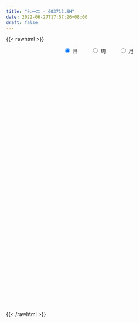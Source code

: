 ```yaml
---
title: "七一二 - 603712.SH"
date: 2022-06-27T17:57:26+08:00
draft: false
---
```

{{< rawhtml >}}
    <div style="text-align: center">
        <label style="padding: 1rem;"><input style="margin-right: .5rem" type="radio" name="period" value="D" checked onclick="period_change(this)">日</label>
        <label style="padding: 1rem;"><input style="margin-right: .5rem" type="radio" name="period" value="W" onclick="period_change(this)">周</label>
        <label style="padding: 1rem;"><input style="margin-right: .5rem" type="radio" name="period" value="M" onclick="period_change(this)">月</label>
    </div>
    <div id="chart" style="height: 700px;"></div> 
    <script type="text/javascript">
        const D_v = [73194.58,59775.32,76825.6,64373.22,89106.55,89590.16,178969.94,125010.99,84262.83,112280.66,74168.02,68519.07,68952.79,79483.76,56064.09,77074.02,60041.9,81547.49,71298.91,111127.6,112597.88,107191.27,80679.12,102330.6,90766.97,88985.59,79992.82,90417.37,99659.36,68915.3,116054.98,123622.2,75133.75,114879.81,114735.2,71751.24,67617.91,69590.43,179440.25,131623.04,167838.19,117175.61,123089.93,165976.56,125308.72,145516.86,106268.49,108281.76,71968.33,47715.31,78211.48,100679.53,94205.84,67527.25,45260.19,47428.4,66801.34,65378.07,29587.34,38958.71,53537.95,64370.21,64085.68,61113.7,37059.18,49080.19,42009.21,44047.32,33023.26,24174.93,28655.77,29263.3,18493.41,20162.94,26334.22,59939.97,42659.78,26185.67,26734.2,22896.95,20871.83,26689.3,19009.51,42448.66,81069.08,36644.15,69913.4,37252.8,22445.45,56077.39,31146.08,32563.17,31622.45,99816.08,62225.16,34300.03,69583.1,54847.07,32116.33,34492.8,28989.02,22683.98,36122.97,25385.5,37318.45,22940.73,24651.36,31050.62,20355.5,20088.6,48006.31,32666.67,59208.96,37142.91,37944.13,23532.58,21115.23,26879.16,48694.15,74610.36,86313.32,78362.06,60187.42,36090.76,28760.84,41575.39,49228.89,46246.14,32312.0,62121.14,77322.79,44187.64,30132.11,27582.03,88300.48,69132.89,89661.97,77562.9,58533.52,64525.56,33806.98,42774.52,51961.71,93133.24,71844.3,72605.56,90538.57,112609.4,71277.57,67201.48,99367.18,57792.57,52701.72,59620.03,162424.89,121849.23,85233.42,61422.66,109240.38,82891.76,74760.55,52186.63,47059.87,37140.93,48139.57,37210.41,39224.24,23152.31,33297.0,56692.34,34127.26,33343.07,31968.15,51384.28,62872.09,38741.01,53637.21,41127.55,40637.63,26059.56,32703.09,32762.0,24974.81,39370.84,48343.47,29981.65,42900.55,33157.19,40426.95,21864.55,25949.12,96337.83,101916.25,49978.55,88981.74,56098.66,57083.44,77487.35,61782.08,50695.13,36740.32,31174.0,29194.8,51619.92,42991.82,49579.6,30061.1,34095.84,21412.17,21479.85,21360.96,30634.14,42455.42,23766.8,16781.52,16599.1,28527.66,34771.16,40859.88,40952.4,42023.7,124702.72,114640.75,66465.48,46683.71,32740.27,35392.13,26527.68,47486.21,43501.68,35487.93,34459.99,24923.1,20811.42,34112.11,66643.1,51561.53,43648.16,32721.76,98530.62,58835.73,71153.74,42004.09,40957.32,54515.04,52675.49,35049.42,31026.51,65655.07,69966.24,31200.76,32820.41,57968.46,58080.29,52049.66,35313.76,41706.61,48040.12,32687.58,39849.32,35567.11,30617.0,51532.04,42127.97,29344.13,22112.6,40559.73,34078.89,24554.64,24545.78,32259.49,26456.98,30560.05,38445.23,45928.27,47272.45,22202.17,33336.77,99678.83,81765.63,42104.8,65078.54,89034.24,81109.87,43967.98,37436.66,49505.56,57976.57,58307.99,81208.49,48906.58,32485.71,32191.54,24402.98,43587.64,52949.09,54218.52,62483.97,75143.75,104569.93,66587.59,55328.24,50438.48,45349.7,48558.53,33321.02,32213.82,77008.0,42719.92,39090.5,49071.69,52056.48,27116.3,34244.68,32777.92,35320.0,40306.08,27496.66,34500.98,32756.05,24162.9,32931.72,23236.1,50589.17,24299.0,30180.82,23565.95,29174.73,28670.0,25616.0,35349.6,32738.46,19147.59,31498.86,28225.13,31847.41,43486.78,27891.23,39045.18,37089.9,36800.73,33545.6,45403.1,33826.36,36044.57,26124.02,22753.0,44494.47,42134.47,34270.9,60947.68,61609.08,48905.66,32838.16,30874.73,37431.92,37112.52,41869.45,36479.04,23247.44,40294.6,27967.88,56155.58,76971.42,58868.91,72542.33,59437.63,54932.38,47335.65,38658.77,55622.0,52597.0,60783.09,28827.08,57866.96,55138.86,38181.77,32880.16,45165.87,96402.05,47216.66,49424.45,69171.38,99396.16,57491.05,56344.2,37180.65,69195.01,78863.2,39916.68,31690.92,41637.36,45523.74,42506.57,34716.07,28615.88,75007.24,31576.0,32609.68,66361.33,40653.0,35086.47,27604.0,34753.98,28969.65,51268.0,36049.6,34087.55,48439.09,34022.7,34140.49,30052.17,38872.87,33925.45,15392.09,29531.91,36000.63,44867.61,69290.65,42234.32,91033.6,58196.52,99420.73,96800.63,82290.0,82019.44,60449.1,64223.63,56875.59,89106.75,106292.68,121730.81,81854.23,102851.2,68472.15,54725.46,50348.92,47923.29,39690.81,38802.73,31933.45,57676.86,29870.48,34656.92,25801.26,28978.73,30521.56,34377.07,40938.39,23720.94,23961.21,32087.61,41649.19,37231.22,25889.48,33538.35,57822.74,31004.77,43773.92,41880.97,45832.22,57704.39,91518.99,57613.27,26118.5,37977.34,39673.64,67337.47,33236.68,23192.36,53505.0,46569.5,49154.98,68011.58,40795.86,29227.34,54202.69,34551.07,67495.96,41010.8,93169.67,36433.83,45773.49,42539.44,109099.23,69984.14,87142.56,81028.76,94435.27,61163.94,58451.83,27603.49,32942.1,34030.24,31599.37,30225.23,28014.35,40837.89,53657.62,29138.23]
const D_histogram = [0.0,0.0108490028,-0.0403803995,-0.0198899267,0.060478779,0.1382892057,0.3383755167,0.42004703,0.4720374922,0.5539536359,0.5444088964,0.5418917974,0.476944163,0.4919702133,0.4658685006,0.4615202603,0.4904043715,0.366454654,0.251929634,0.3516813949,0.3984648204,0.454636791,0.4457039361,0.4209441289,0.3566085258,0.3076797979,0.2039010908,0.126878543,-0.0961893977,-0.2629513123,-0.1508696199,-0.1931013575,-0.2406932362,-0.1877694052,-0.3122305509,-0.3510986064,-0.3794295368,-0.2986123182,0.018730387,0.0994164455,0.3253429058,0.4127382186,0.7287856204,1.0556853267,1.2894340476,1.0820154167,0.9377024071,0.8077382126,0.6553634483,0.4986270871,0.428561655,0.4665701801,0.1263669035,-0.2795456312,-0.5119983644,-0.6038702277,-0.7750203536,-0.9104554913,-0.9447690669,-0.9091968057,-0.8296139691,-0.7145163361,-0.7704640825,-0.8440533493,-0.8354883406,-0.9507502974,-1.002674682,-1.0909414759,-1.1648791185,-1.114176393,-1.0403531776,-0.8890814062,-0.7768565098,-0.6370582955,-0.486492305,-0.335323208,-0.1590275281,-0.0026656665,-0.0303618271,-0.0059749849,-0.0414675652,-0.0295733519,-0.0293774299,-0.0613459726,0.1199992048,0.2593394471,0.4895388981,0.4954697591,0.4449089008,0.2157104769,0.0736927314,-0.0683081433,-0.231416784,-0.3942102568,-0.2806159661,-0.1452448496,-0.2295424824,-0.2098185039,-0.2039472659,-0.2372340788,-0.1453599418,-0.0369581329,0.1240677814,0.1000315081,0.1518486849,0.14540046,0.0239435131,-0.0975540772,-0.1403717318,-0.1134408735,-0.2200829561,-0.2601260822,-0.2059564881,-0.1282916146,-0.0907334045,-0.0462519759,-0.0813441902,-0.0219732402,-0.0621719504,-0.1829516619,-0.2632502116,-0.238061727,-0.230496807,-0.2038549106,-0.190438633,-0.1472905739,-0.1582710045,-0.1199169937,-0.0836490315,-0.107835035,-0.034381671,0.0486347253,0.0604302032,0.086818322,0.2618086771,0.3733894099,0.5616940345,0.6548336902,0.6181330901,0.616714337,0.547371766,0.5450570182,0.5606587003,0.6587846463,0.6520182645,0.6517663405,0.7211337985,0.4587149195,0.1988844774,0.1529549716,-0.0778493349,-0.3260991613,-0.3647573588,-0.2557879918,0.0841718543,0.1877764491,0.3250029784,0.3617732542,0.3526108594,0.2154180139,0.1431633872,0.0506163461,-0.0837368451,-0.1266548933,-0.1882203846,-0.2935552667,-0.4443837668,-0.5356733625,-0.5313081826,-0.3919778236,-0.3135869431,-0.2831681649,-0.2633449237,-0.3118666679,-0.2155382791,-0.2423010085,-0.1910972734,-0.18134268,-0.1415060967,-0.1247856116,-0.1333567791,-0.1895740111,-0.1791020064,-0.2265267858,-0.3984970214,-0.4216266599,-0.4807568168,-0.5301761865,-0.5403538738,-0.5101306418,-0.4403284945,-0.1473489549,0.0133060317,0.1278809664,0.183025431,0.1369853318,0.0762128837,0.013047632,0.0607923112,0.1409502351,0.1552142781,0.1787681114,0.2294767847,0.3572038165,0.3687032083,0.4258874088,0.4471108079,0.3555946757,0.2899381565,0.280923359,0.2587413602,0.2544065735,0.2321875174,0.1955654452,0.1379881885,0.1095473716,0.0323250445,-0.0325693666,-0.1334858456,-0.1690610227,-0.1493059477,-0.3227571209,-0.3260421043,-0.3347121613,-0.3825543477,-0.3654151346,-0.3197378061,-0.2565627204,-0.1053752838,0.0147955391,0.0996198248,0.2080318572,0.2599769306,0.2776812578,0.300442939,0.2964167245,0.259181427,0.2535466597,0.2336126304,0.4056160893,0.5080152489,0.4690027201,0.4214661369,0.384796244,0.4510709689,0.4886605207,0.4739158439,0.4222328168,0.3076630216,0.2623663455,0.1741968831,0.1029474994,-0.0326920612,-0.0374937793,-0.0390856058,-0.0735927194,-0.1146284884,-0.1235205061,-0.1357684929,-0.1663992018,-0.1708289833,-0.242454277,-0.3991141686,-0.4136024881,-0.4253466112,-0.3903896165,-0.2849843343,-0.2806982728,-0.2513083181,-0.1752427851,-0.1890199425,-0.1769072886,-0.1462464538,-0.1939404978,-0.1218777055,0.0325954878,0.103552741,0.1131026939,0.2844309733,0.3835177904,0.3770116349,0.4078264196,0.5813801035,0.7203812688,0.7605121192,0.7654683639,0.7502024351,0.7283719849,0.740840076,0.8943554439,0.8536891416,0.6921377715,0.5389286238,0.3664807137,0.1563556788,0.0124079905,0.0042486992,0.0254574401,0.069009088,-0.0769011391,-0.2986385552,-0.4802936418,-0.6211031414,-0.6298733064,-0.5610083623,-0.5868516356,-0.5927826874,-0.6988047757,-0.6817219573,-0.6448951697,-0.6306154578,-0.5940411902,-0.5619254164,-0.5196052511,-0.5070230934,-0.4238775593,-0.4217885295,-0.3886038823,-0.3074268662,-0.2826868714,-0.2907822358,-0.3183710433,-0.300484713,-0.3602855346,-0.3333587492,-0.2967587224,-0.2655487823,-0.3032039218,-0.3309413969,-0.2902657415,-0.2279642477,-0.1561308214,-0.0900290338,-0.0109962211,0.0484110039,0.115905263,0.2165748183,0.2824893463,0.3352844306,0.3156979345,0.3646467247,0.4040154233,0.4777909124,0.4379874619,0.4506131475,0.3859214737,0.3403744452,0.3454530229,0.3327077405,0.3278459276,0.3918887981,0.3308579664,0.2340837341,0.1749671395,0.1019486984,0.0212595283,-0.0504834517,-0.1478429005,-0.2168887738,-0.2481199983,-0.3076920397,-0.3135566753,-0.2515512711,-0.0820366069,0.0568187887,0.1875561404,0.2484884156,0.2280843335,0.2702072286,0.2644574969,0.2169136088,0.133684713,0.0889451682,0.0264384118,0.0766273448,0.0465891367,-0.0577924883,-0.0704268079,-0.0253710419,0.1250154638,0.1947684614,0.2424284626,0.3019079909,0.2801121524,0.2780780603,0.3121537947,0.2680854984,0.1014323062,0.0017437744,-0.0584088622,-0.0694349103,-0.1714630191,-0.1122773551,-0.1284767746,-0.111650176,-0.1066599457,-0.1110215482,-0.1852188558,-0.3014288403,-0.400178375,-0.416163143,-0.4888906492,-0.5437552032,-0.6394677302,-0.6802796002,-0.6715037021,-0.6229185862,-0.5249819129,-0.3930301588,-0.2827939898,-0.1434396984,-0.0630124163,0.0032114637,0.0500340987,0.0917005011,0.0913657826,0.0377114619,0.0210108673,-0.0067999781,-0.0094686458,-0.0887528192,-0.1440528907,-0.2512923751,-0.404675536,-0.4433624525,-0.4856171667,-0.5165753996,-0.5587127843,-0.5501296997,-0.4374763068,-0.1362285365,0.0105599371,0.1542874389,0.3577715509,0.3951363734,0.4308206673,0.4721717308,0.5291469892,0.5413064656,0.499254399,0.4881077884,0.5257982482,0.5373178033,0.5031638168,0.4461315487,0.3250402109,0.262578654,0.1872104918,0.0026159838,-0.0920735382,-0.192885445,-0.2694742099,-0.3492256419,-0.3111109197,-0.266779298,-0.2598338884,-0.2639679522,-0.2742280643,-0.4033131397,-0.5213317651,-0.4891075782,-0.471140429,-0.3579545662,-0.1991394705,-0.1382971808,-0.0364374487,0.0801310248,0.2034543654,0.2334619162,0.239251854,0.1651961757,0.1390505602,0.0980389978,0.0681433137,0.0664101913,0.0714193049,-0.0123066561,-0.0393810884,0.0216157351,0.0477750716,0.1393252944,0.1908014733,0.237639212,0.2996325558,0.4112266106,0.4852190829,0.5306588915,0.5303602227,0.6029468596,0.6241398088,0.5474071929,0.4363222408,0.3576743012,0.291177716,0.2478831051,0.1774396301,0.0683792266,0.053633022,0.1203499157,0.1252263844]
const D_fast = [0.0,0.0135612536,-0.0477632487,-0.0322452576,0.063243143,0.1756258711,0.4603060613,0.6469893321,0.8169891672,1.03739372,1.1639512046,1.2969070549,1.3511954613,1.4892140649,1.5795794773,1.6906113021,1.8420965062,1.8097604522,1.7582178408,1.9458899504,2.092289581,2.2621207493,2.3646138784,2.4450901034,2.4699066318,2.4978978534,2.445094419,2.3997915069,2.1526762168,1.9201764741,1.9945407616,1.9040336846,1.7962684969,1.8022499766,1.5997311932,1.473088486,1.3499001714,1.3560643105,1.6780896125,1.7836297823,2.090891969,2.2814718365,2.7797156434,3.3705366814,3.9266439142,3.9897291374,4.0798417296,4.1518120883,4.163278186,4.1311985967,4.1682735783,4.3229246484,4.0143130977,3.5385141551,3.1780618309,2.9352224106,2.5703171964,2.2072681858,1.9367623435,1.7450354033,1.6172147476,1.5536832965,1.3051195295,1.0205169253,0.8202098489,0.4672603178,0.1646672627,-0.1963349002,-0.5614923225,-0.7893336952,-0.9755987742,-1.0465973543,-1.1285865854,-1.148052945,-1.1191100307,-1.0517717358,-0.9152329379,-0.7595374929,-0.7948241102,-0.7719310142,-0.8177904859,-0.8132896106,-0.820438046,-0.8677430818,-0.6563981032,-0.4522229992,-0.0996388237,0.0301594771,0.090825844,-0.0844449607,-0.2080395233,-0.3671174338,-0.5880802705,-0.8494263076,-0.8059860083,-0.7069261042,-0.8486093577,-0.8813400052,-0.9264555836,-1.0190509162,-0.9635167647,-0.864354489,-0.6723116294,-0.6713400256,-0.5815606776,-0.5516587875,-0.6671298561,-0.8130159657,-0.8909265533,-0.8923559134,-1.0540187349,-1.1590933816,-1.1564129096,-1.1108209396,-1.0959460807,-1.0630276461,-1.118455908,-1.064578268,-1.1203199658,-1.2868375927,-1.4329486954,-1.4672756425,-1.5173349243,-1.5416567555,-1.5758501361,-1.5695247205,-1.6200729023,-1.6116981399,-1.5963424356,-1.6474871979,-1.5826292515,-1.4874541739,-1.4605511453,-1.412458446,-1.1720159215,-0.9670878363,-0.638359703,-0.3815116248,-0.2636789524,-0.1109191212,-0.0434187507,0.0905307561,0.2462971132,0.5091192207,0.6653574051,0.8280470662,1.0776979738,0.9299578247,0.719848502,0.7121577391,0.4618910988,0.1321164821,0.0022689449,0.0472913139,0.4082941236,0.5588428307,0.7773201045,0.904533694,0.983524014,0.9001856719,0.863721892,0.7838289375,0.628541535,0.5539597635,0.445339176,0.2666154772,0.0046910354,-0.2205169009,-0.3489787667,-0.3076428636,-0.3076487188,-0.3480219819,-0.3940349716,-0.5205233827,-0.4780795637,-0.5654175452,-0.5619881285,-0.5975692051,-0.593109146,-0.6075850638,-0.6494954261,-0.7531061609,-0.7874096578,-0.8914661337,-1.1630606246,-1.2915969281,-1.4709162892,-1.6528797055,-1.7981458613,-1.8954552898,-1.935735266,-1.6795929652,-1.5156114706,-1.3690662943,-1.2681654719,-1.2799592382,-1.3216784654,-1.3815818091,-1.3186390521,-1.2032435694,-1.1501759569,-1.0819300957,-0.9738522262,-0.7568242404,-0.6531490465,-0.4894929937,-0.3564918926,-0.359109356,-0.352281336,-0.2910652938,-0.2485619525,-0.1892950959,-0.1534672726,-0.1411979835,-0.1642781931,-0.1653321671,-0.2344732331,-0.3075099859,-0.4417979262,-0.519638359,-0.5372097709,-0.7913502244,-0.8761457339,-0.9684938312,-1.1119746045,-1.186189175,-1.2204462981,-1.2214118925,-1.0965682769,-0.9726985691,-0.8629693272,-0.7025493306,-0.5856100246,-0.4984853828,-0.4006129669,-0.3305350003,-0.302974941,-0.2452230434,-0.2067539152,0.0666535661,0.2960565379,0.3742946891,0.4321246402,0.4916538083,0.6706962755,0.8304509575,0.9341852415,0.9880604186,0.9504063788,0.9707012892,0.9260810476,0.8805685386,0.7367559628,0.7225807998,0.7112175719,0.6583122785,0.5886193873,0.5488472431,0.5026571331,0.4304266237,0.3832895964,0.2510507335,-0.0053877003,-0.1232766418,-0.2413574177,-0.3039978272,-0.2698386285,-0.3357271353,-0.3691642601,-0.3369094233,-0.3979415663,-0.4300557345,-0.4359565133,-0.5321356816,-0.4905423157,-0.3279202506,-0.231074812,-0.1932491857,0.0491868371,0.2441531018,0.331899855,0.4646712446,0.7835699544,1.1026664369,1.3329253171,1.5292486527,1.7015333327,1.8617958787,2.0594739889,2.4365782177,2.6093342008,2.6208172736,2.6023402819,2.5215125501,2.350476435,2.2096307443,2.2025336278,2.2301067288,2.2909106486,2.1257751368,1.8293780818,1.5276495848,1.2315642999,1.0653258082,0.9939386617,0.8213824796,0.6672557559,0.3865324737,0.2331848028,0.1087877979,-0.0345863546,-0.1465223845,-0.2548879649,-0.3424691123,-0.4566427279,-0.4794665837,-0.5828246863,-0.6467910096,-0.6424707101,-0.6884024331,-0.7691933565,-0.8763749249,-0.9336097727,-1.0834819781,-1.1398948799,-1.1774845338,-1.2126617892,-1.3261179092,-1.4365907335,-1.4684815135,-1.4631710816,-1.4303703606,-1.3867758315,-1.3104920741,-1.2389820981,-1.1425115232,-0.9876982634,-0.8511613988,-0.7145452068,-0.6552072193,-0.515096748,-0.3747241935,-0.1815009763,-0.1118075613,0.0134714112,0.0452601058,0.0848066886,0.1762485221,0.2466801748,0.3237798437,0.4857949138,0.5074785736,0.4692252749,0.4538504651,0.4063191986,0.3309449106,0.2465810677,0.1122608938,-0.0110071729,-0.104268397,-0.2407634484,-0.3250172527,-0.3258996664,-0.1768941538,-0.023834061,0.1537923258,0.2768467049,0.3134637061,0.4231384084,0.4835030509,0.490187565,0.4403798475,0.4178765947,0.3619794412,0.4313252105,0.4129342866,0.2941045395,0.2638635178,0.3025765235,0.4842168951,0.602662008,0.7109291249,0.8458856509,0.8941178505,0.9616032735,1.0737174565,1.0966705349,0.9553754192,0.856122831,0.7813679788,0.7529832032,0.6080893396,0.6392056649,0.5908870517,0.5798011063,0.5581263502,0.5260093606,0.4055073391,0.2139401445,0.0151460161,-0.1048795377,-0.2998297062,-0.490633061,-0.7462125205,-0.9570942906,-1.116194318,-1.2233388487,-1.2566476536,-1.2229534392,-1.1834157676,-1.0799214008,-1.0152472228,-0.9482204768,-0.8888893172,-0.8242977896,-0.8017910624,-0.8460175176,-0.8574653954,-0.8869762353,-0.8920120644,-0.9934844427,-1.0847977368,-1.254860315,-1.5094123599,-1.6589398895,-1.8225988954,-1.9827009782,-2.164516559,-2.2934658993,-2.2901815831,-2.022990947,-1.873562489,-1.6912631275,-1.3983361278,-1.262187212,-1.1187977513,-0.959403755,-0.7701417493,-0.6226556566,-0.5398941234,-0.4290137869,-0.259873765,-0.1140247591,-0.0223877914,0.0321128277,-0.0077184575,-0.0045353508,-0.0331008901,-0.2170414021,-0.3347493087,-0.4837825767,-0.6277398941,-0.7947977365,-0.8344607443,-0.856823947,-0.9148370096,-0.9849630614,-1.0637801896,-1.2936935499,-1.5420451166,-1.6320978242,-1.7319157823,-1.7082185611,-1.5991883329,-1.5729203384,-1.4801699685,-1.3435687388,-1.1693818069,-1.081008777,-1.0154058757,-1.0481625101,-1.0395454856,-1.0560472984,-1.0689071541,-1.0540377288,-1.0311737889,-1.117976414,-1.1548961183,-1.0884953611,-1.0503922566,-0.9240107103,-0.8248341631,-0.7185866213,-0.5816851386,-0.3672844311,-0.1719871881,0.0061173434,0.1384087303,0.361732082,0.5389599835,0.5990791657,0.5970747738,0.6078454096,0.6141432534,0.6328194188,0.6067358512,0.5147702544,0.5134323053,0.6102366779,0.6464197427]
const D_slow = [0.0,0.0027122507,-0.0073828492,-0.0123553308,0.0027643639,0.0373366654,0.1219305445,0.226942302,0.3449516751,0.4834400841,0.6195423082,0.7550152575,0.8742512983,0.9972438516,1.1137109768,1.2290910418,1.3516921347,1.4433057982,1.5062882067,1.5942085554,1.6938247606,1.8074839583,1.9189099423,2.0241459746,2.113298106,2.1902180555,2.2411933282,2.2729129639,2.2488656145,2.1831277864,2.1454103815,2.0971350421,2.036961733,1.9900193818,1.911961744,1.8241870924,1.7293297082,1.6546766287,1.6593592254,1.6842133368,1.7655490632,1.8687336179,2.050930023,2.3148513547,2.6372098666,2.9077137207,3.1421393225,3.3440738757,3.5079147377,3.6325715095,3.7397119233,3.8563544683,3.8879461942,3.8180597864,3.6900601953,3.5390926383,3.3453375499,3.1177236771,2.8815314104,2.654232209,2.4468287167,2.2681996327,2.075583612,1.8645702747,1.6556981895,1.4180106152,1.1673419447,0.8946065757,0.6033867961,0.3248426978,0.0647544034,-0.1575159481,-0.3517300756,-0.5109946495,-0.6326177257,-0.7164485277,-0.7562054098,-0.7568718264,-0.7644622832,-0.7659560294,-0.7763229207,-0.7837162587,-0.7910606161,-0.8063971093,-0.7763973081,-0.7115624463,-0.5891777218,-0.465310282,-0.3540830568,-0.3001554376,-0.2817322547,-0.2988092905,-0.3566634865,-0.4552160507,-0.5253700422,-0.5616812546,-0.6190668753,-0.6715215012,-0.7225083177,-0.7818168374,-0.8181568229,-0.8273963561,-0.7963794108,-0.7713715337,-0.7334093625,-0.6970592475,-0.6910733692,-0.7154618885,-0.7505548215,-0.7789150399,-0.8339357789,-0.8989672994,-0.9504564215,-0.9825293251,-1.0052126762,-1.0167756702,-1.0371117177,-1.0426050278,-1.0581480154,-1.1038859309,-1.1696984838,-1.2292139155,-1.2868381173,-1.3378018449,-1.3854115032,-1.4222341466,-1.4618018978,-1.4917811462,-1.5126934041,-1.5396521628,-1.5482475806,-1.5360888992,-1.5209813484,-1.499276768,-1.4338245987,-1.3404772462,-1.2000537376,-1.036345315,-0.8818120425,-0.7276334582,-0.5907905167,-0.4545262622,-0.3143615871,-0.1496654255,0.0133391406,0.1762807257,0.3565641753,0.4712429052,0.5209640246,0.5592027675,0.5397404337,0.4582156434,0.3670263037,0.3030793058,0.3241222693,0.3710663816,0.4523171262,0.5427604397,0.6309131546,0.6847676581,0.7205585048,0.7332125914,0.7122783801,0.6806146568,0.6335595606,0.5601707439,0.4490748022,0.3151564616,0.1823294159,0.08433496,0.0059382243,-0.064853817,-0.1306900479,-0.2086567149,-0.2625412846,-0.3231165367,-0.3708908551,-0.4162265251,-0.4516030493,-0.4827994522,-0.516138647,-0.5635321497,-0.6083076513,-0.6649393478,-0.7645636032,-0.8699702681,-0.9901594723,-1.122703519,-1.2577919874,-1.3853246479,-1.4954067715,-1.5322440103,-1.5289175023,-1.4969472607,-1.451190903,-1.41694457,-1.3978913491,-1.3946294411,-1.3794313633,-1.3441938045,-1.305390235,-1.2606982071,-1.203329011,-1.1140280568,-1.0218522548,-0.9153804026,-0.8036027006,-0.7147040317,-0.6422194925,-0.5719886528,-0.5073033127,-0.4437016693,-0.38565479,-0.3367634287,-0.3022663816,-0.2748795387,-0.2667982776,-0.2749406192,-0.3083120806,-0.3505773363,-0.3879038232,-0.4685931035,-0.5501036295,-0.6337816699,-0.7294202568,-0.8207740404,-0.900708492,-0.9648491721,-0.991192993,-0.9874941083,-0.9625891521,-0.9105811878,-0.8455869551,-0.7761666407,-0.7010559059,-0.6269517248,-0.562156368,-0.4987697031,-0.4403665455,-0.3389625232,-0.211958711,-0.094708031,0.0106585033,0.1068575643,0.2196253065,0.3417904367,0.4602693977,0.5658276019,0.6427433573,0.7083349436,0.7518841644,0.7776210393,0.769448024,0.7600745791,0.7503031777,0.7319049979,0.7032478757,0.6723677492,0.638425626,0.5968258255,0.5541185797,0.4935050105,0.3937264683,0.2903258463,0.1839891935,0.0863917894,0.0151457058,-0.0550288624,-0.117855942,-0.1616666382,-0.2089216238,-0.253148446,-0.2897100594,-0.3381951839,-0.3686646103,-0.3605157383,-0.3346275531,-0.3063518796,-0.2352441362,-0.1393646886,-0.0451117799,0.056844825,0.2021898509,0.3822851681,0.5724131979,0.7637802888,0.9513308976,1.1334238938,1.3186339128,1.5422227738,1.7556450592,1.9286795021,2.063411658,2.1550318365,2.1941207562,2.1972227538,2.1982849286,2.2046492886,2.2219015606,2.2026762758,2.128016637,2.0079432266,1.8526674412,1.6951991146,1.5549470241,1.4082341152,1.2600384433,1.0853372494,0.9149067601,0.7536829676,0.5960291032,0.4475188057,0.3070374515,0.1771361388,0.0503803654,-0.0555890244,-0.1610361568,-0.2581871274,-0.3350438439,-0.4057155617,-0.4784111207,-0.5580038815,-0.6331250598,-0.7231964434,-0.8065361307,-0.8807258113,-0.9471130069,-1.0229139874,-1.1056493366,-1.178215772,-1.2352068339,-1.2742395392,-1.2967467977,-1.299495853,-1.287393102,-1.2584167863,-1.2042730817,-1.1336507451,-1.0498296375,-0.9709051538,-0.8797434727,-0.7787396168,-0.6592918887,-0.5497950232,-0.4371417363,-0.3406613679,-0.2555677566,-0.1692045009,-0.0860275657,-0.0040660838,0.0939061157,0.1766206073,0.2351415408,0.2788833257,0.3043705003,0.3096853823,0.2970645194,0.2601037943,0.2058816008,0.1438516013,0.0669285913,-0.0114605775,-0.0743483953,-0.094857547,-0.0806528498,-0.0337638147,0.0283582892,0.0853793726,0.1529311798,0.219045554,0.2732739562,0.3066951345,0.3289314265,0.3355410294,0.3546978657,0.3663451498,0.3518970278,0.3342903258,0.3279475653,0.3592014313,0.4078935466,0.4685006623,0.54397766,0.6140056981,0.6835252132,0.7615636618,0.8285850364,0.853943113,0.8543790566,0.839776841,0.8224181135,0.7795523587,0.7514830199,0.7193638263,0.6914512823,0.6647862959,0.6370309088,0.5907261949,0.5153689848,0.4153243911,0.3112836053,0.189060943,0.0531221422,-0.1067447903,-0.2768146904,-0.4446906159,-0.6004202625,-0.7316657407,-0.8299232804,-0.9006217778,-0.9364817024,-0.9522348065,-0.9514319406,-0.9389234159,-0.9159982906,-0.893156845,-0.8837289795,-0.8784762627,-0.8801762572,-0.8825434186,-0.9047316234,-0.9407448461,-1.0035679399,-1.1047368239,-1.215577437,-1.3369817287,-1.4661255786,-1.6058037747,-1.7433361996,-1.8527052763,-1.8867624104,-1.8841224262,-1.8455505664,-1.7561076787,-1.6573235854,-1.5496184185,-1.4315754858,-1.2992887385,-1.1639621221,-1.0391485224,-0.9171215753,-0.7856720132,-0.6513425624,-0.5255516082,-0.414018721,-0.3327586683,-0.2671140048,-0.2203113819,-0.2196573859,-0.2426757705,-0.2908971317,-0.3582656842,-0.4455720947,-0.5233498246,-0.5900446491,-0.6550031212,-0.7209951092,-0.7895521253,-0.8903804102,-1.0207133515,-1.142990246,-1.2607753533,-1.3502639949,-1.4000488625,-1.4346231577,-1.4437325198,-1.4236997636,-1.3728361723,-1.3144706932,-1.2546577297,-1.2133586858,-1.1785960457,-1.1540862963,-1.1370504679,-1.12044792,-1.1025930938,-1.1056697578,-1.1155150299,-1.1101110962,-1.0981673283,-1.0633360047,-1.0156356363,-0.9562258333,-0.8813176944,-0.7785110417,-0.657206271,-0.5245415481,-0.3919514925,-0.2412147776,-0.0851798253,0.0516719729,0.1607525331,0.2501711084,0.3229655374,0.3849363137,0.4292962212,0.4463910278,0.4597992833,0.4898867622,0.5211933583]
const D_data = [['2020-06-04', 29.9, 30.22, 29.86, 30.58],['2020-06-05', 30.48, 30.39, 30.0, 30.59],['2020-06-08', 30.7, 29.49, 29.48, 31.09],['2020-06-09', 29.69, 30.28, 29.12, 30.4],['2020-06-10', 30.2, 31.32, 30.1, 31.38],['2020-06-11', 31.2, 31.8, 30.65, 32.36],['2020-06-12', 31.45, 34.29, 31.12, 34.98],['2020-06-15', 34.5, 33.9, 33.71, 34.94],['2020-06-16', 34.09, 34.29, 33.33, 34.55],['2020-06-17', 34.59, 35.5, 34.2, 35.89],['2020-06-18', 34.65, 35.07, 34.24, 35.44],['2020-06-19', 34.65, 35.66, 34.63, 36.24],['2020-06-22', 35.87, 35.22, 34.75, 36.4],['2020-06-23', 35.51, 36.61, 35.28, 37.1],['2020-06-24', 37.17, 36.6, 36.02, 37.29],['2020-06-29', 36.34, 37.33, 36.03, 37.95],['2020-06-30', 37.38, 38.38, 37.0, 38.56],['2020-07-01', 38.6, 36.75, 36.1, 39.3],['2020-07-02', 36.54, 36.68, 36.02, 37.4],['2020-07-03', 36.97, 39.79, 36.46, 40.34],['2020-07-06', 39.98, 40.06, 38.85, 40.55],['2020-07-07', 40.26, 41.05, 39.59, 42.03],['2020-07-08', 40.68, 40.99, 40.08, 41.65],['2020-07-09', 41.6, 41.33, 41.01, 43.8],['2020-07-10', 41.0, 41.2, 39.98, 42.3],['2020-07-13', 41.4, 41.66, 40.86, 42.36],['2020-07-14', 42.0, 41.08, 40.18, 42.82],['2020-07-15', 40.89, 41.38, 40.0, 41.96],['2020-07-16', 41.07, 39.07, 38.71, 42.81],['2020-07-17', 39.37, 38.89, 38.2, 40.5],['2020-07-20', 39.65, 42.38, 39.25, 42.78],['2020-07-21', 42.45, 40.8, 39.58, 42.5],['2020-07-22', 40.4, 40.61, 40.02, 41.7],['2020-07-23', 41.24, 42.0, 39.86, 42.35],['2020-07-24', 42.16, 39.66, 39.66, 43.5],['2020-07-27', 39.43, 40.29, 38.23, 40.69],['2020-07-28', 40.24, 40.2, 39.75, 41.3],['2020-07-29', 40.08, 41.68, 40.0, 41.82],['2020-07-30', 41.68, 45.85, 41.68, 45.85],['2020-07-31', 45.85, 44.25, 43.4, 46.76],['2020-08-03', 44.69, 47.32, 43.79, 48.16],['2020-08-04', 46.75, 46.99, 46.19, 48.98],['2020-08-05', 47.2, 51.69, 47.2, 51.69],['2020-08-06', 52.0, 54.6, 52.0, 55.88],['2020-08-07', 54.64, 56.25, 52.6, 56.5],['2020-08-10', 54.8, 52.14, 51.91, 58.69],['2020-08-11', 52.14, 53.22, 51.67, 55.33],['2020-08-12', 53.04, 53.82, 50.8, 55.1],['2020-08-13', 52.73, 53.85, 52.2, 55.31],['2020-08-14', 53.3, 53.93, 52.66, 54.75],['2020-08-17', 54.5, 55.3, 53.28, 55.55],['2020-08-18', 55.49, 57.47, 55.02, 58.33],['2020-08-19', 57.0, 52.7, 51.72, 57.0],['2020-08-20', 51.3, 50.34, 50.23, 53.5],['2020-08-21', 50.23, 51.0, 50.23, 52.84],['2020-08-24', 51.01, 51.95, 50.5, 52.57],['2020-08-25', 51.8, 50.18, 49.5, 51.93],['2020-08-26', 50.38, 49.58, 47.91, 50.69],['2020-08-27', 50.1, 50.07, 49.16, 50.5],['2020-08-28', 50.38, 50.6, 48.9, 50.89],['2020-08-31', 50.62, 51.13, 49.51, 51.5],['2020-09-01', 50.97, 51.82, 49.75, 52.25],['2020-09-02', 52.0, 49.55, 49.31, 52.0],['2020-09-03', 50.0, 48.61, 47.76, 50.4],['2020-09-04', 48.08, 49.04, 47.55, 49.3],['2020-09-07', 48.24, 46.7, 46.53, 48.78],['2020-09-08', 46.7, 46.44, 45.51, 47.15],['2020-09-09', 46.95, 44.91, 44.1, 46.95],['2020-09-10', 45.46, 43.85, 43.85, 45.88],['2020-09-11', 43.8, 44.5, 43.5, 44.52],['2020-09-14', 44.5, 44.29, 44.0, 45.19],['2020-09-15', 44.3, 45.09, 44.11, 45.41],['2020-09-16', 45.0, 44.61, 43.88, 45.16],['2020-09-17', 44.79, 45.01, 44.2, 45.47],['2020-09-18', 45.03, 45.4, 44.86, 45.8],['2020-09-21', 45.7, 45.8, 45.5, 48.0],['2020-09-22', 45.21, 46.7, 44.93, 47.47],['2020-09-23', 46.8, 47.18, 46.1, 47.5],['2020-09-24', 47.18, 45.1, 45.08, 47.19],['2020-09-25', 45.61, 45.62, 45.0, 45.89],['2020-09-28', 45.8, 44.71, 44.35, 45.82],['2020-09-29', 45.4, 45.1, 44.5, 45.93],['2020-09-30', 45.17, 44.85, 44.69, 45.99],['2020-10-09', 45.7, 44.21, 43.58, 46.5],['2020-10-12', 44.44, 47.2, 44.42, 47.48],['2020-10-13', 47.44, 47.59, 47.09, 48.79],['2020-10-14', 47.49, 49.94, 47.49, 51.07],['2020-10-15', 49.13, 48.09, 47.5, 49.66],['2020-10-16', 47.93, 47.58, 47.52, 48.83],['2020-10-19', 47.58, 44.8, 44.71, 48.2],['2020-10-20', 45.15, 44.96, 44.23, 45.15],['2020-10-21', 44.67, 44.15, 43.65, 44.7],['2020-10-22', 44.0, 42.89, 42.55, 44.11],['2020-10-23', 39.88, 41.7, 38.72, 43.53],['2020-10-26', 41.13, 44.69, 41.13, 45.3],['2020-10-27', 44.75, 45.39, 44.3, 45.61],['2020-10-28', 45.85, 42.54, 42.02, 45.94],['2020-10-29', 41.8, 43.4, 41.46, 43.99],['2020-10-30', 44.0, 43.03, 42.78, 44.36],['2020-11-02', 43.8, 42.18, 41.69, 43.8],['2020-11-03', 42.48, 43.64, 41.86, 43.78],['2020-11-04', 43.53, 44.2, 43.4, 44.4],['2020-11-05', 44.38, 45.51, 43.91, 45.95],['2020-11-06', 45.72, 43.54, 43.3, 45.72],['2020-11-09', 43.49, 44.56, 43.18, 44.87],['2020-11-10', 44.36, 43.97, 42.8, 44.73],['2020-11-11', 44.18, 42.15, 42.05, 44.3],['2020-11-12', 42.58, 41.36, 41.22, 43.09],['2020-11-13', 41.12, 41.7, 40.83, 41.87],['2020-11-16', 41.65, 42.32, 41.33, 42.65],['2020-11-17', 42.1, 40.18, 39.64, 42.29],['2020-11-18', 40.19, 40.3, 39.3, 40.57],['2020-11-19', 40.34, 41.2, 39.31, 41.5],['2020-11-20', 41.2, 41.58, 41.05, 42.53],['2020-11-23', 42.29, 41.16, 40.46, 42.29],['2020-11-24', 41.39, 41.27, 40.9, 41.98],['2020-11-25', 41.65, 40.1, 40.09, 41.65],['2020-11-26', 40.48, 41.16, 40.1, 41.28],['2020-11-27', 40.87, 39.78, 39.52, 41.29],['2020-11-30', 39.82, 38.08, 38.0, 39.93],['2020-12-01', 38.5, 37.7, 37.2, 38.5],['2020-12-02', 37.72, 38.5, 37.18, 38.89],['2020-12-03', 38.61, 38.0, 37.29, 38.88],['2020-12-04', 38.1, 37.97, 37.49, 38.1],['2020-12-07', 38.1, 37.56, 37.45, 38.21],['2020-12-08', 37.56, 37.75, 37.47, 38.08],['2020-12-09', 37.41, 36.83, 36.51, 37.74],['2020-12-10', 36.84, 37.2, 36.01, 37.8],['2020-12-11', 37.3, 37.08, 36.51, 37.3],['2020-12-14', 36.87, 36.06, 35.81, 37.31],['2020-12-15', 36.06, 37.14, 35.91, 38.23],['2020-12-16', 36.8, 37.47, 36.79, 38.0],['2020-12-17', 37.22, 36.66, 36.1, 37.45],['2020-12-18', 36.57, 36.79, 36.31, 37.21],['2020-12-21', 36.75, 39.13, 36.3, 39.39],['2020-12-22', 39.12, 39.17, 38.79, 40.3],['2020-12-23', 39.54, 41.14, 38.41, 41.26],['2020-12-24', 42.19, 41.04, 40.41, 42.8],['2020-12-25', 40.52, 39.94, 39.61, 40.86],['2020-12-28', 39.6, 40.66, 39.55, 41.47],['2020-12-29', 40.5, 39.99, 39.5, 40.8],['2020-12-30', 39.73, 41.0, 39.5, 41.47],['2020-12-31', 41.0, 41.65, 40.58, 41.99],['2021-01-04', 41.8, 43.45, 41.61, 43.88],['2021-01-05', 43.44, 42.9, 42.3, 43.44],['2021-01-06', 42.99, 43.5, 42.89, 44.2],['2021-01-07', 43.04, 45.15, 42.75, 45.6],['2021-01-08', 45.15, 41.0, 40.71, 45.5],['2021-01-11', 40.81, 39.95, 39.5, 42.19],['2021-01-12', 39.76, 42.02, 39.17, 42.56],['2021-01-13', 42.43, 39.06, 37.91, 42.43],['2021-01-14', 39.06, 37.45, 37.35, 39.06],['2021-01-15', 37.57, 39.08, 37.09, 39.25],['2021-01-18', 39.5, 40.92, 39.41, 41.7],['2021-01-19', 44.35, 45.01, 42.6, 45.01],['2021-01-20', 44.3, 43.41, 42.21, 44.3],['2021-01-21', 43.35, 44.75, 43.01, 44.88],['2021-01-22', 43.97, 44.31, 43.7, 44.95],['2021-01-25', 44.9, 44.18, 43.67, 46.8],['2021-01-26', 43.0, 42.5, 41.51, 44.16],['2021-01-27', 42.49, 42.99, 42.22, 44.67],['2021-01-28', 42.68, 42.47, 42.39, 44.58],['2021-01-29', 42.5, 41.42, 40.7, 43.19],['2021-02-01', 41.37, 42.1, 40.08, 42.1],['2021-02-02', 42.0, 41.55, 40.58, 42.3],['2021-02-03', 41.71, 40.44, 40.1, 41.87],['2021-02-04', 40.36, 38.95, 38.18, 40.36],['2021-02-05', 39.6, 38.7, 38.65, 39.75],['2021-02-08', 40.23, 39.27, 38.48, 40.23],['2021-02-09', 38.88, 41.0, 38.5, 41.0],['2021-02-10', 40.41, 40.55, 39.61, 41.1],['2021-02-18', 41.32, 40.0, 39.9, 41.32],['2021-02-19', 40.22, 39.77, 38.78, 40.37],['2021-02-22', 39.3, 38.58, 38.29, 39.97],['2021-02-23', 38.82, 40.28, 37.94, 41.0],['2021-02-24', 40.28, 38.7, 38.51, 40.8],['2021-02-25', 38.71, 39.52, 38.71, 40.4],['2021-02-26', 39.47, 38.96, 38.95, 40.29],['2021-03-01', 38.98, 39.28, 37.48, 39.5],['2021-03-02', 38.97, 38.97, 38.65, 39.93],['2021-03-03', 38.81, 38.5, 38.33, 39.66],['2021-03-04', 38.5, 37.52, 37.2, 38.78],['2021-03-05', 37.01, 38.0, 37.0, 38.43],['2021-03-08', 38.17, 36.92, 36.55, 39.13],['2021-03-09', 36.86, 34.41, 34.32, 37.13],['2021-03-10', 34.69, 35.3, 34.21, 35.49],['2021-03-11', 35.26, 34.13, 33.85, 35.39],['2021-03-12', 34.11, 33.4, 33.26, 34.2],['2021-03-15', 33.25, 33.13, 32.36, 33.45],['2021-03-16', 33.2, 33.08, 32.82, 33.45],['2021-03-17', 33.15, 33.26, 32.84, 33.3],['2021-03-18', 34.48, 36.59, 34.48, 36.59],['2021-03-19', 36.35, 35.89, 35.2, 37.15],['2021-03-22', 35.88, 35.9, 35.3, 36.22],['2021-03-23', 35.26, 35.53, 33.87, 35.68],['2021-03-24', 35.5, 34.21, 34.1, 36.41],['2021-03-25', 34.63, 33.62, 33.4, 34.63],['2021-03-26', 33.62, 33.09, 33.06, 33.96],['2021-03-29', 33.55, 34.27, 33.55, 34.74],['2021-03-30', 34.0, 34.91, 33.78, 35.12],['2021-03-31', 34.49, 34.27, 34.12, 35.7],['2021-04-01', 34.23, 34.44, 33.61, 34.75],['2021-04-02', 34.8, 34.97, 34.56, 35.26],['2021-04-06', 35.1, 36.49, 34.9, 36.82],['2021-04-07', 36.51, 35.55, 35.35, 36.77],['2021-04-08', 35.6, 36.49, 35.4, 37.22],['2021-04-09', 37.12, 36.48, 36.21, 37.2],['2021-04-12', 36.25, 35.09, 35.01, 36.33],['2021-04-13', 34.94, 35.15, 34.6, 35.34],['2021-04-14', 35.18, 35.8, 34.8, 35.88],['2021-04-15', 35.5, 35.69, 35.05, 36.01],['2021-04-16', 35.55, 35.98, 35.32, 36.15],['2021-04-19', 35.71, 35.82, 35.56, 36.28],['2021-04-20', 36.0, 35.6, 35.6, 36.2],['2021-04-21', 35.46, 35.17, 35.03, 35.59],['2021-04-22', 35.29, 35.36, 35.01, 35.45],['2021-04-23', 34.97, 34.48, 34.21, 35.04],['2021-04-26', 34.72, 34.21, 34.11, 35.77],['2021-04-27', 34.09, 33.2, 33.18, 34.71],['2021-04-28', 33.16, 33.48, 32.74, 33.59],['2021-04-29', 33.63, 33.95, 33.44, 34.25],['2021-04-30', 33.71, 30.86, 30.7, 33.71],['2021-05-06', 30.7, 32.18, 30.3, 32.37],['2021-05-07', 31.87, 31.73, 31.05, 32.48],['2021-05-10', 31.61, 30.7, 30.58, 31.67],['2021-05-11', 30.66, 31.02, 30.29, 31.14],['2021-05-12', 31.02, 31.15, 30.71, 31.58],['2021-05-13', 30.98, 31.3, 30.92, 31.5],['2021-05-14', 31.33, 32.7, 31.15, 33.08],['2021-05-17', 33.19, 32.87, 32.6, 33.48],['2021-05-18', 32.7, 32.89, 32.0, 33.18],['2021-05-19', 33.18, 33.7, 32.65, 34.05],['2021-05-20', 33.87, 33.49, 33.35, 34.06],['2021-05-21', 33.49, 33.35, 33.21, 33.88],['2021-05-24', 33.4, 33.65, 33.25, 33.79],['2021-05-25', 33.66, 33.51, 32.7, 33.96],['2021-05-26', 33.67, 33.12, 32.88, 33.91],['2021-05-27', 33.08, 33.53, 32.93, 33.98],['2021-05-28', 33.83, 33.41, 33.21, 33.96],['2021-05-31', 33.28, 36.43, 33.28, 36.66],['2021-06-01', 36.17, 36.63, 35.68, 36.94],['2021-06-02', 36.17, 35.4, 34.45, 36.81],['2021-06-03', 35.21, 35.41, 35.21, 36.59],['2021-06-04', 35.5, 35.65, 35.0, 35.79],['2021-06-07', 36.0, 37.38, 35.87, 37.49],['2021-06-08', 37.76, 37.72, 36.66, 38.17],['2021-06-09', 37.75, 37.57, 37.36, 38.29],['2021-06-10', 37.67, 37.36, 36.77, 37.67],['2021-06-11', 37.0, 36.5, 36.3, 37.6],['2021-06-15', 37.1, 37.26, 36.11, 37.68],['2021-06-16', 37.55, 36.64, 36.28, 37.73],['2021-06-17', 36.68, 36.64, 36.09, 37.6],['2021-06-18', 36.9, 35.41, 35.27, 37.0],['2021-06-21', 35.3, 36.75, 35.18, 36.84],['2021-06-22', 36.77, 36.85, 36.41, 37.5],['2021-06-23', 37.08, 36.4, 36.12, 37.08],['2021-06-24', 36.4, 36.14, 36.0, 37.22],['2021-06-25', 35.85, 36.41, 35.45, 36.75],['2021-06-28', 36.06, 36.3, 35.8, 36.65],['2021-06-29', 36.18, 35.92, 35.7, 36.41],['2021-06-30', 36.05, 36.1, 35.31, 36.3],['2021-07-01', 36.41, 34.96, 34.6, 36.41],['2021-07-02', 34.51, 33.08, 32.61, 34.81],['2021-07-05', 33.21, 34.12, 32.75, 34.32],['2021-07-06', 34.34, 33.78, 33.24, 34.34],['2021-07-07', 33.62, 34.12, 33.31, 34.22],['2021-07-08', 34.13, 35.12, 33.91, 35.55],['2021-07-09', 34.08, 33.92, 33.52, 34.56],['2021-07-12', 33.93, 34.1, 33.66, 34.35],['2021-07-13', 34.15, 34.78, 33.39, 34.8],['2021-07-14', 34.38, 33.65, 33.6, 34.5],['2021-07-15', 33.78, 33.79, 33.25, 33.95],['2021-07-16', 33.68, 33.97, 33.51, 34.45],['2021-07-19', 34.0, 32.76, 32.5, 34.18],['2021-07-20', 32.76, 34.15, 32.71, 34.44],['2021-07-21', 34.14, 35.71, 33.9, 35.73],['2021-07-22', 35.71, 35.28, 35.0, 35.85],['2021-07-23', 35.7, 34.77, 34.25, 35.7],['2021-07-26', 34.98, 37.41, 34.62, 38.18],['2021-07-27', 36.94, 37.48, 36.72, 38.94],['2021-07-28', 36.7, 36.7, 36.0, 37.69],['2021-07-29', 36.81, 37.55, 36.71, 38.25],['2021-07-30', 37.48, 40.31, 37.0, 40.8],['2021-08-02', 39.8, 41.29, 39.7, 42.66],['2021-08-03', 41.18, 41.2, 40.16, 42.42],['2021-08-04', 40.8, 41.59, 40.67, 41.71],['2021-08-05', 41.59, 42.04, 41.45, 43.05],['2021-08-06', 42.04, 42.6, 40.58, 42.81],['2021-08-09', 43.1, 43.77, 41.82, 44.18],['2021-08-10', 42.6, 46.85, 42.6, 48.0],['2021-08-11', 46.1, 45.66, 45.21, 46.9],['2021-08-12', 45.15, 44.48, 44.37, 45.96],['2021-08-13', 44.47, 44.51, 44.01, 45.85],['2021-08-16', 44.51, 44.05, 43.78, 45.48],['2021-08-17', 44.15, 43.06, 42.5, 45.23],['2021-08-18', 43.82, 43.31, 42.18, 44.2],['2021-08-19', 43.2, 44.92, 42.82, 46.0],['2021-08-20', 45.2, 45.65, 43.57, 47.15],['2021-08-23', 46.0, 46.46, 45.5, 48.48],['2021-08-24', 44.3, 44.12, 41.9, 44.45],['2021-08-25', 43.56, 42.33, 41.58, 44.45],['2021-08-26', 42.35, 41.72, 41.5, 43.38],['2021-08-27', 42.2, 41.19, 40.21, 42.2],['2021-08-30', 41.46, 42.19, 41.46, 42.93],['2021-08-31', 42.4, 43.08, 41.32, 43.2],['2021-09-01', 42.83, 41.76, 41.19, 43.18],['2021-09-02', 41.36, 41.64, 40.51, 42.38],['2021-09-03', 41.34, 39.73, 38.4, 41.47],['2021-09-06', 39.7, 40.62, 39.0, 40.8],['2021-09-07', 40.31, 40.6, 39.98, 40.96],['2021-09-08', 40.6, 40.04, 38.92, 40.72],['2021-09-09', 40.5, 40.04, 38.87, 40.59],['2021-09-10', 39.93, 39.76, 39.15, 40.31],['2021-09-13', 39.76, 39.69, 39.0, 39.97],['2021-09-14', 39.55, 39.07, 39.06, 40.72],['2021-09-15', 39.03, 39.84, 38.01, 40.19],['2021-09-16', 39.5, 38.7, 38.47, 40.96],['2021-09-17', 38.47, 38.83, 37.7, 39.26],['2021-09-22', 38.49, 39.42, 38.0, 39.9],['2021-09-23', 39.41, 38.71, 38.38, 39.56],['2021-09-24', 38.66, 38.05, 37.71, 38.66],['2021-09-27', 37.6, 37.39, 36.65, 38.5],['2021-09-28', 35.71, 37.6, 35.71, 38.1],['2021-09-29', 37.6, 36.15, 35.5, 37.9],['2021-09-30', 36.17, 36.76, 36.17, 36.99],['2021-10-08', 37.02, 36.68, 36.5, 37.65],['2021-10-11', 36.95, 36.44, 36.33, 37.33],['2021-10-12', 36.0, 35.19, 34.84, 36.6],['2021-10-13', 35.6, 34.73, 34.43, 35.61],['2021-10-14', 34.85, 35.21, 34.69, 35.43],['2021-10-15', 35.21, 35.38, 34.9, 36.13],['2021-10-18', 35.57, 35.53, 35.0, 36.11],['2021-10-19', 35.48, 35.55, 35.3, 35.75],['2021-10-20', 35.6, 35.88, 35.55, 36.42],['2021-10-21', 36.15, 35.84, 35.3, 36.28],['2021-10-22', 35.74, 36.17, 35.56, 36.48],['2021-10-25', 35.87, 37.0, 35.72, 37.37],['2021-10-26', 36.9, 37.05, 36.5, 37.14],['2021-10-27', 37.45, 37.3, 36.43, 38.09],['2021-10-28', 36.88, 36.6, 36.4, 37.25],['2021-10-29', 36.68, 37.68, 36.32, 37.75],['2021-11-01', 38.15, 37.99, 37.4, 38.15],['2021-11-02', 38.23, 38.98, 38.14, 39.7],['2021-11-03', 38.99, 37.93, 37.8, 39.0],['2021-11-04', 38.0, 38.8, 38.0, 39.51],['2021-11-05', 38.69, 37.97, 37.8, 38.94],['2021-11-08', 37.89, 38.16, 37.47, 38.3],['2021-11-09', 38.25, 38.93, 37.82, 39.64],['2021-11-10', 39.23, 38.94, 38.56, 39.9],['2021-11-11', 38.94, 39.25, 38.65, 39.35],['2021-11-12', 39.16, 40.57, 39.01, 40.65],['2021-11-15', 40.6, 39.32, 39.25, 42.0],['2021-11-16', 39.46, 38.7, 38.44, 40.57],['2021-11-17', 38.47, 38.95, 38.07, 39.88],['2021-11-18', 38.86, 38.57, 37.97, 39.15],['2021-11-19', 38.68, 38.15, 38.0, 38.85],['2021-11-22', 38.13, 37.88, 37.8, 38.6],['2021-11-23', 37.99, 37.06, 36.77, 38.07],['2021-11-24', 36.87, 36.85, 36.36, 37.3],['2021-11-25', 36.85, 36.89, 36.62, 37.18],['2021-11-26', 36.78, 36.08, 35.9, 37.03],['2021-11-29', 35.99, 36.33, 35.7, 36.4],['2021-11-30', 36.3, 37.1, 36.0, 37.9],['2021-12-01', 37.39, 38.93, 37.13, 39.49],['2021-12-02', 38.9, 39.36, 38.22, 39.53],['2021-12-03', 39.4, 40.08, 39.15, 40.8],['2021-12-06', 40.23, 39.9, 39.46, 40.67],['2021-12-07', 39.71, 39.19, 38.52, 40.4],['2021-12-08', 39.42, 40.25, 38.85, 40.8],['2021-12-09', 40.26, 39.99, 39.88, 41.37],['2021-12-10', 39.9, 39.55, 38.73, 40.08],['2021-12-13', 39.73, 38.93, 38.48, 39.76],['2021-12-14', 38.79, 39.2, 38.61, 40.09],['2021-12-15', 39.2, 38.78, 38.51, 39.4],['2021-12-16', 38.78, 40.25, 38.78, 40.5],['2021-12-17', 40.16, 39.4, 38.99, 40.66],['2021-12-20', 39.4, 38.15, 38.0, 40.15],['2021-12-21', 38.01, 38.98, 38.01, 39.58],['2021-12-22', 39.19, 39.8, 38.71, 40.14],['2021-12-23', 39.8, 41.74, 39.8, 42.58],['2021-12-24', 41.95, 41.51, 41.04, 42.25],['2021-12-27', 42.0, 41.79, 41.07, 42.38],['2021-12-28', 41.78, 42.52, 41.3, 42.88],['2021-12-29', 40.4, 41.92, 40.36, 42.79],['2021-12-30', 42.3, 42.42, 41.71, 42.72],['2021-12-31', 42.38, 43.3, 41.9, 44.15],['2022-01-04', 43.0, 42.64, 42.44, 43.95],['2022-01-05', 42.46, 40.8, 40.0, 43.1],['2022-01-06', 40.55, 41.08, 40.55, 42.27],['2022-01-07', 41.29, 41.24, 41.07, 42.32],['2022-01-10', 40.7, 41.73, 40.25, 42.06],['2022-01-11', 41.54, 40.3, 40.16, 42.1],['2022-01-12', 40.67, 42.2, 40.3, 42.29],['2022-01-13', 42.5, 41.38, 41.0, 42.53],['2022-01-14', 41.25, 41.8, 40.68, 42.42],['2022-01-17', 42.03, 41.72, 41.68, 42.8],['2022-01-18', 41.79, 41.61, 41.02, 43.41],['2022-01-19', 41.5, 40.49, 40.35, 42.16],['2022-01-20', 40.1, 39.33, 39.0, 40.7],['2022-01-21', 39.19, 38.75, 36.7, 39.6],['2022-01-24', 38.27, 39.2, 38.27, 40.2],['2022-01-25', 39.59, 37.92, 37.73, 39.89],['2022-01-26', 38.0, 37.4, 37.23, 38.49],['2022-01-27', 37.62, 36.0, 35.74, 37.98],['2022-01-28', 36.35, 35.76, 35.27, 36.75],['2022-02-07', 36.48, 35.7, 35.59, 37.59],['2022-02-08', 35.7, 35.76, 34.99, 36.03],['2022-02-09', 35.5, 36.22, 35.42, 36.66],['2022-02-10', 35.7, 36.79, 35.7, 37.43],['2022-02-11', 36.7, 36.78, 36.1, 37.34],['2022-02-14', 36.5, 37.52, 36.37, 38.3],['2022-02-15', 37.52, 37.16, 36.8, 37.57],['2022-02-16', 37.0, 37.22, 36.61, 38.0],['2022-02-17', 37.0, 37.17, 36.8, 37.4],['2022-02-18', 37.18, 37.27, 36.98, 37.47],['2022-02-21', 37.45, 36.8, 36.0, 37.62],['2022-02-22', 36.8, 35.91, 35.69, 37.03],['2022-02-23', 36.16, 36.08, 35.4, 36.45],['2022-02-24', 36.09, 35.7, 35.15, 36.44],['2022-02-25', 35.49, 35.8, 35.17, 36.07],['2022-02-28', 36.02, 34.45, 34.1, 36.46],['2022-03-01', 34.45, 34.16, 33.58, 34.67],['2022-03-02', 34.16, 32.77, 32.39, 34.16],['2022-03-03', 32.89, 31.07, 31.02, 32.96],['2022-03-04', 30.97, 31.48, 30.71, 31.58],['2022-03-07', 31.53, 30.66, 30.47, 31.93],['2022-03-08', 30.65, 30.0, 29.91, 30.97],['2022-03-09', 29.9, 29.01, 27.89, 30.22],['2022-03-10', 29.44, 28.87, 28.76, 29.9],['2022-03-11', 29.02, 29.85, 28.35, 30.07],['2022-03-14', 29.6, 32.84, 29.42, 32.84],['2022-03-15', 33.0, 31.8, 31.22, 33.0],['2022-03-16', 32.2, 32.35, 31.16, 32.83],['2022-03-17', 32.5, 33.99, 32.2, 34.88],['2022-03-18', 33.8, 32.62, 32.18, 34.13],['2022-03-21', 32.35, 32.9, 32.18, 33.65],['2022-03-22', 32.69, 33.33, 32.42, 33.7],['2022-03-23', 33.41, 34.0, 32.91, 34.1],['2022-03-24', 33.67, 33.88, 32.67, 34.03],['2022-03-25', 33.8, 33.38, 33.2, 34.3],['2022-03-28', 33.11, 33.88, 32.52, 34.06],['2022-03-29', 33.97, 34.85, 33.89, 35.06],['2022-03-30', 34.82, 34.98, 34.11, 34.98],['2022-03-31', 34.49, 34.68, 34.45, 35.59],['2022-04-01', 34.52, 34.46, 33.77, 34.67],['2022-04-06', 34.36, 33.43, 33.24, 34.36],['2022-04-07', 33.55, 33.86, 33.3, 34.5],['2022-04-08', 33.86, 33.47, 33.1, 34.1],['2022-04-11', 33.47, 31.44, 31.23, 33.47],['2022-04-12', 31.55, 31.74, 30.54, 31.89],['2022-04-13', 31.69, 30.98, 30.83, 31.95],['2022-04-14', 31.34, 30.57, 30.34, 31.34],['2022-04-15', 30.6, 29.8, 29.41, 30.72],['2022-04-18', 29.58, 30.83, 29.3, 31.19],['2022-04-19', 30.92, 30.82, 30.55, 31.49],['2022-04-20', 30.84, 30.19, 30.01, 31.1],['2022-04-21', 30.1, 29.75, 29.48, 31.19],['2022-04-22', 29.46, 29.31, 28.91, 29.9],['2022-04-25', 29.26, 27.05, 27.01, 29.28],['2022-04-26', 27.05, 26.01, 26.0, 27.75],['2022-04-27', 26.24, 27.1, 25.5, 27.48],['2022-04-28', 26.82, 26.5, 26.31, 27.21],['2022-04-29', 26.89, 27.53, 25.88, 27.62],['2022-05-05', 27.52, 28.42, 27.41, 29.68],['2022-05-06', 27.89, 27.45, 27.26, 28.22],['2022-05-09', 27.33, 28.13, 27.23, 28.85],['2022-05-10', 27.83, 28.72, 27.67, 29.19],['2022-05-11', 29.01, 29.37, 28.52, 30.1],['2022-05-12', 29.17, 28.6, 28.43, 29.25],['2022-05-13', 28.7, 28.4, 28.05, 28.86],['2022-05-16', 28.2, 27.2, 27.0, 28.62],['2022-05-17', 27.18, 27.48, 26.5, 27.72],['2022-05-18', 27.58, 27.04, 26.62, 27.72],['2022-05-19', 26.69, 26.89, 26.06, 26.95],['2022-05-20', 26.85, 27.05, 26.58, 27.55],['2022-05-23', 27.06, 27.04, 26.71, 27.19],['2022-05-24', 27.09, 25.58, 25.55, 27.64],['2022-05-25', 25.4, 25.81, 25.33, 26.27],['2022-05-26', 25.82, 26.84, 25.57, 27.0],['2022-05-27', 26.98, 26.51, 26.35, 27.38],['2022-05-30', 26.51, 27.57, 26.3, 28.0],['2022-05-31', 27.55, 27.44, 26.83, 27.57],['2022-06-01', 27.2, 27.68, 27.2, 28.2],['2022-06-02', 27.68, 28.25, 27.36, 28.34],['2022-06-06', 28.25, 29.51, 28.14, 30.3],['2022-06-07', 29.51, 29.8, 29.25, 30.08],['2022-06-08', 29.5, 30.09, 29.15, 30.26],['2022-06-09', 29.8, 30.0, 29.77, 30.38],['2022-06-10', 29.89, 31.52, 29.71, 31.8],['2022-06-13', 31.36, 31.6, 30.8, 31.77],['2022-06-14', 31.44, 30.69, 29.72, 31.44],['2022-06-15', 30.74, 30.16, 30.16, 30.93],['2022-06-16', 30.3, 30.4, 30.16, 31.31],['2022-06-17', 30.1, 30.46, 29.64, 30.75],['2022-06-20', 30.46, 30.72, 30.21, 31.11],['2022-06-21', 30.8, 30.3, 30.03, 30.85],['2022-06-22', 30.32, 29.49, 29.44, 30.37],['2022-06-23', 29.5, 30.45, 29.36, 30.5],['2022-06-24', 30.51, 31.75, 30.47, 32.5],['2022-06-27', 31.99, 31.34, 31.05, 31.99]]
const W_v = [6102.07,17957.31,537114.08,3058370.2799999998,2405283.7400000002,536449.64,1781392.6500000001,1893364.0800000001,1279564.6599999999,613025.22,1134580.1699999999,1170458.24,1755328.0900000001,1055003.9100000001,650414.3100000001,671741.0399999999,532682.26,862726.23,690465.91,639629.02,543599.22,416431.22,344871.26,553559.27,407354.77,419956.55,302319.24,520572.31,774673.71,739580.7,338540.41,358423.51,307784.72,294096.03,370990.18,397790.0,583341.3100000001,393666.78,196546.91,225758.07,193222.24,367971.46,756981.21,468498.33,735475.54,400180.91,210590.56,211913.31,264717.94,467520.53,901384.3,1036835.6,641510.4399999999,446266.16,669436.8300000001,1292564.9299999999,1146934.1500000001,763327.9500000001,763106.9400000001,292274.88,533762.41,527579.3100000001,667375.2100000001,745487.98,429103.37,1035565.9400000001,763960.8,487198.77,633103.96,327277.0,321930.9899999999,306148.83,381953.19,477042.82,546468.5800000001,907740.9100000001,1134089.98,929750.3,585298.08,562398.9500000001,548087.78,63765.37,261936.99,287615.15,319359.15,279587.8,254383.08,188239.6,192827.25,158855.21,221156.87,215177.94,321125.39,348711.45,333274.51,391867.85,416191.72,285734.77,456377.5600000001,416732.39,383791.6,571809.51,541651.95,412849.59,824678.9099999999,1146351.0600000001,633472.7999999999,345624.16,498026.23,563890.8,382139.1299999999,209007.47,830509.63,461272.9,559452.87,437091.41,498865.47,464241.57,204500.64,401089.92,493565.84,427970.44,544425.9399999999,520022.87,699389.01,479750.75,385884.29,248153.86,280166.72,192334.91,122909.64,178416.57,66570.64,42448.66,247324.88,251225.17,253071.69,147674.27,136316.66,197113.45,158165.25,335563.92,198123.26,241345.71,383191.76,193068.77,440731.0700000001,348340.52,490550.23,366139.19,184867.46,124116.6,65311.22,247762.14,157137.09,193753.7,286494.7,329629.74,209586.33,174252.44,128982.96,128130.5,283309.86,181106.23,188830.0,159184.12,228686.66,311481.5000000001,238921.53,191955.87,235190.44,190253.05,168223.32,138376.94,187184.89,377662.04,269996.64,253100.31,237642.2,352067.99,236451.07,210054.89,170145.34,91419.93,131055.99,30180.82,142376.28,143457.45,184313.82,174943.65,204600.52,211659.55,179003.05,292506.12,255986.43,255212.99,259846.51,331827.24,225155.54,196074.66,234170.13,167067.1,203866.94,152383.07,221925.12,427741.48,352674.51,481201.0699999999,231491.21,179938.97,93877.36,162357.34,185486.56,280710.49,83731.77,201417.49,258036.92,226487.86,217916.43,441689.96,214191.6,184334.46,29138.23]
const W_histogram = [0.0,0.3746096866,1.1913550572,1.912945589,2.9341210588,3.6597402918,3.7389163389,3.1787947415,2.5674757646,2.033862956,1.6099445701,1.2726954594,1.2725815848,0.5676522741,-0.0360315052,-0.7512975531,-1.3498746147,-1.5313425748,-1.7957504584,-1.8095631219,-1.8254705093,-1.8472689705,-2.0652415895,-2.0358507476,-2.039770873,-1.921230787,-1.8145622293,-1.5770298195,-1.3046225522,-1.0599535386,-0.9739066412,-1.0367970749,-1.0878230959,-1.0809479545,-0.9565442903,-0.8515238653,-0.6416016436,-0.5988329612,-0.5557727005,-0.4522552986,-0.3873542638,-0.2240939596,-0.0748783139,0.1057461919,0.2542278526,0.2235902234,0.1832506466,0.0581168226,0.0604850913,0.1201710129,0.2576903415,0.3200496748,0.364486927,0.4340977039,0.4382670535,0.6420704666,0.681884862,0.7052557342,0.6823023792,0.5335973714,0.4358209408,0.3645251842,0.4059074049,0.4178166805,0.2348158934,0.2775790608,0.3543113577,0.2726444669,0.2740451942,0.161525313,0.0290812486,-0.0432420594,0.0096081623,0.0392049535,0.0404607202,0.1476011021,0.3240894937,0.4536431393,0.4693724381,0.3671921262,0.1656336084,-0.0076144692,-0.1195572674,-0.2686209923,-0.2717044736,-0.266748772,-0.3329872745,-0.4262159384,-0.4724288055,-0.4467449915,-0.3386734746,-0.2432067513,-0.0937203041,0.0915745902,0.2810950475,0.4065288136,0.4198364361,0.3407894119,0.2027560956,0.1870493429,0.2886166894,0.2502996178,0.2916697897,0.2748537696,0.4617772636,0.3386092449,0.2150288939,0.1629104865,0.1917672298,0.1468979199,-0.0021527425,-0.0619032431,0.1584002945,0.1351698808,0.077631303,0.1405508697,0.4087314935,0.6291170287,0.7791170739,1.0189515856,1.1866022407,1.0601147126,0.9500399436,1.097640818,1.8693974552,2.0737763937,1.8681647701,1.5735582702,1.1610003178,0.5033168569,0.0724912601,-0.2371208662,-0.5171673991,-0.7545272635,-0.6950606024,-1.041395373,-1.1614242714,-1.1830002837,-1.2890120972,-1.3296850195,-1.431455703,-1.5635618917,-1.645480638,-1.6496075703,-1.3814672071,-1.0454801313,-0.8328078742,-0.787725883,-0.3919578133,-0.3144393987,-0.4288916719,-0.3650434214,-0.3597953357,-0.3926462949,-0.4563326251,-0.7672636476,-0.7626473499,-0.896351313,-0.8090331206,-0.6095284724,-0.477050156,-0.4562577482,-0.6408114202,-0.6563955789,-0.5573781481,-0.4108725934,-0.2789984259,-0.0234495892,0.2075667356,0.2868169453,0.3995138708,0.2500257335,0.2095912924,0.18873558,0.2286778078,0.6066076926,0.9677799947,1.2730592412,1.4752614,1.2415157294,0.9354030653,0.6929354496,0.440225573,0.2029128014,-0.0453185232,-0.2100580259,-0.3912093402,-0.4388804463,-0.3534407304,-0.2661006081,-0.0341225609,-0.0439358371,-0.1823484815,-0.0063200704,0.0684865899,0.1000225465,0.2467840461,0.4370890801,0.3980160335,0.3835166435,0.1539237491,-0.1949717115,-0.3440008208,-0.3929845355,-0.5008808575,-0.82078509,-1.0832616143,-1.0127174173,-0.8631056436,-0.6493898963,-0.5373208261,-0.6646434459,-0.7308826492,-0.8360225389,-0.8496375255,-0.7375040664,-0.6975318446,-0.6516021745,-0.4573567938,-0.0816492285,0.111955718,0.3309895199,0.4452351013]
const W_fast = [0.0,0.4682621083,1.5828462431,2.7826731722,4.5373789068,6.1779332126,7.1918383445,7.4264154324,7.4569653967,7.4318183271,7.4103860837,7.3913108379,7.7093423595,7.1463261172,6.5336344617,5.6305440255,4.6944983103,4.1301947065,3.4168492082,2.9506457642,2.4783707496,1.9947550457,1.2604720294,0.7809001844,0.2670373407,-0.09473027,-0.4417022697,-0.5984273147,-0.6521756855,-0.6724950565,-0.8299248194,-1.1520145218,-1.4749963169,-1.7383581641,-1.8530905724,-1.9609511137,-1.911429303,-2.0183688608,-2.1142517753,-2.123798198,-2.1557357292,-2.0484989149,-1.9180028477,-1.7109417939,-1.49890317,-1.4736432434,-1.4681701585,-1.5787747768,-1.5612852353,-1.4715565605,-1.2696146465,-1.1272428946,-0.9916839106,-0.8135487077,-0.6998125948,-0.335491565,-0.1252059541,0.0744788516,0.2221010915,0.2067954265,0.2179742311,0.2378097705,0.3806688425,0.4970322881,0.3727354745,0.4848934071,0.6502035434,0.6366977693,0.7066097951,0.6344712422,0.5092974899,0.4261636671,0.4814159293,0.520813959,0.5321849057,0.6762255631,0.9337363281,1.1767007585,1.3097731668,1.2993908866,1.1392407708,0.9640890759,0.8222569608,0.6060379879,0.5350283882,0.4732968968,0.3238115757,0.1240289272,-0.0402911413,-0.1262935751,-0.102890427,-0.0682253915,0.0578309798,0.2660195216,0.5258137407,0.7528797103,0.8711464418,0.8772967706,0.7899524781,0.8210080612,0.99472958,1.0189874129,1.1332750323,1.1851724545,1.4875402644,1.4490245569,1.3792014294,1.3678106436,1.4446091944,1.4364643645,1.2868755164,1.211649205,1.4715528163,1.4821148728,1.4439841208,1.5420414048,1.912404902,2.2900696943,2.6348490081,3.1294214162,3.5937226314,3.7322637815,3.8596989984,4.2817100773,5.5208160783,6.2436391153,6.5050686842,6.6038517518,6.4815438788,5.9496896321,5.5369868504,5.1680945075,4.7587561248,4.3327644446,4.2184659551,3.6117823413,3.201397375,2.8840712918,2.455806454,2.0827122768,1.6230776675,1.1000810059,0.6067921001,0.1902632753,0.1130368367,0.1876538796,0.1921241682,0.0402746886,0.338053305,0.33696187,0.1152866788,0.0878740739,0.0031733257,-0.1278392073,-0.3056086937,-0.8083556281,-0.9944011679,-1.3521929592,-1.467133047,-1.4200105168,-1.4067947395,-1.5000667688,-1.8448232958,-2.0245063491,-2.0648334554,-2.0210460491,-1.958921488,-1.7092350486,-1.4263270399,-1.275372594,-1.0627972007,-1.1497789046,-1.1378155227,-1.11148734,-1.0143756603,-0.4847938524,0.1183234484,0.7418675052,1.312885014,1.3895182757,1.3172563779,1.2480226247,1.1053691413,0.9187845701,0.6592236147,0.4419696056,0.1630159562,0.0056247385,0.0027042718,0.0235192421,0.2469666491,0.2261694136,0.0421696488,0.2166180423,0.3085463501,0.3650879433,0.5735454544,0.8731227584,0.9335537202,1.0149334911,0.823821534,0.4261831455,0.191153831,0.0439239825,-0.1891925539,-0.714293059,-1.2475849868,-1.4302201441,-1.4963847813,-1.4450165082,-1.4672776445,-1.7607611257,-2.0097209913,-2.3238665158,-2.5498908837,-2.6221334412,-2.7565441806,-2.8735150541,-2.7936088718,-2.4383136136,-2.2167197377,-1.9149385558,-1.689384199]
const W_slow = [0.0,0.0936524217,0.3914911859,0.8697275832,1.6032578479,2.5181929209,3.4529220056,4.2476206909,4.8894896321,5.3979553711,5.8004415136,6.1186153785,6.4367607747,6.5786738432,6.5696659669,6.3818415786,6.044372925,5.6615372813,5.2125996667,4.7602088862,4.3038412588,3.8420240162,3.3257136189,2.816750932,2.3068082137,1.826500517,1.3728599596,0.9786025048,0.6524468667,0.3874584821,0.1439818218,-0.1152174469,-0.3871732209,-0.6574102096,-0.8965462821,-1.1094272485,-1.2698276594,-1.4195358996,-1.5584790748,-1.6715428994,-1.7683814654,-1.8244049553,-1.8431245338,-1.8166879858,-1.7531310226,-1.6972334668,-1.6514208051,-1.6368915995,-1.6217703266,-1.5917275734,-1.527304988,-1.4472925693,-1.3561708376,-1.2476464116,-1.1380796482,-0.9775620316,-0.8070908161,-0.6307768826,-0.4602012877,-0.3268019449,-0.2178467097,-0.1267154137,-0.0252385624,0.0792156077,0.137919581,0.2073143462,0.2958921857,0.3640533024,0.4325646009,0.4729459292,0.4802162413,0.4694057265,0.4718077671,0.4816090054,0.4917241855,0.528624461,0.6096468344,0.7230576193,0.8404007288,0.9321987603,0.9736071624,0.9717035451,0.9418142283,0.8746589802,0.8067328618,0.7400456688,0.6567988502,0.5502448656,0.4321376642,0.3204514163,0.2357830477,0.1749813598,0.1515512838,0.1744449314,0.2447186932,0.3463508966,0.4513100057,0.5365073587,0.5871963826,0.6339587183,0.7061128906,0.7686877951,0.8416052425,0.9103186849,1.0257630008,1.110415312,1.1641725355,1.2049001571,1.2528419646,1.2895664446,1.2890282589,1.2735524481,1.3131525218,1.346944992,1.3663528177,1.4014905351,1.5036734085,1.6609526657,1.8557319342,2.1104698306,2.4071203907,2.6721490689,2.9096590548,3.1840692593,3.6514186231,4.1698627215,4.6369039141,5.0302934816,5.3205435611,5.4463727753,5.4644955903,5.4052153737,5.275923524,5.0872917081,4.9135265575,4.6531777143,4.3628216464,4.0670715755,3.7448185512,3.4123972963,3.0545333705,2.6636428976,2.2522727381,1.8398708455,1.4945040438,1.2331340109,1.0249320424,0.8280005716,0.7300111183,0.6514012686,0.5441783507,0.4529174953,0.3629686614,0.2648070877,0.1507239314,-0.0410919805,-0.231753818,-0.4558416462,-0.6580999264,-0.8104820445,-0.9297445835,-1.0438090205,-1.2040118756,-1.3681107703,-1.5074553073,-1.6101734557,-1.6799230621,-1.6857854594,-1.6338937755,-1.5621895392,-1.4623110715,-1.3998046381,-1.3474068151,-1.30022292,-1.2430534681,-1.0914015449,-0.8494565463,-0.531191736,-0.162376386,0.1480025464,0.3818533127,0.5550871751,0.6651435683,0.7158717687,0.7045421379,0.6520276314,0.5542252964,0.4445051848,0.3561450022,0.2896198502,0.28108921,0.2701052507,0.2245181303,0.2229381127,0.2400597602,0.2650653968,0.3267614083,0.4360336783,0.5355376867,0.6314168476,0.6698977849,0.621154857,0.5351546518,0.4369085179,0.3116883036,0.1064920311,-0.1643233725,-0.4175027268,-0.6332791377,-0.7956266118,-0.9299568183,-1.0961176798,-1.2788383421,-1.4878439768,-1.7002533582,-1.8846293748,-2.059012336,-2.2219128796,-2.336252078,-2.3566643851,-2.3286754556,-2.2459280757,-2.1346193003]
const W_data = [['2018-03-02', 5.46, 9.59, 5.46, 9.59],['2018-03-09', 10.55, 15.46, 10.55, 15.46],['2018-03-16', 17.01, 24.9, 17.01, 24.9],['2018-03-23', 24.88, 29.22, 24.01, 30.72],['2018-03-30', 29.51, 39.83, 29.51, 39.83],['2018-04-04', 41.49, 43.81, 38.01, 43.81],['2018-04-13', 48.19, 41.29, 40.5, 52.88],['2018-04-20', 40.41, 35.3, 35.07, 45.35],['2018-04-27', 35.0, 34.44, 34.32, 38.88],['2018-05-04', 34.5, 34.89, 33.7, 36.22],['2018-05-11', 34.68, 35.93, 34.68, 38.48],['2018-05-18', 35.0, 36.96, 34.7, 38.48],['2018-05-25', 37.2, 42.19, 36.75, 44.87],['2018-06-01', 42.2, 33.11, 32.06, 43.5],['2018-06-08', 33.1, 31.98, 30.8, 33.54],['2018-06-15', 31.58, 27.61, 27.3, 31.68],['2018-06-22', 26.65, 25.55, 23.46, 27.38],['2018-06-29', 25.96, 28.34, 24.88, 29.38],['2018-07-06', 27.88, 25.53, 24.41, 28.49],['2018-07-13', 25.83, 27.18, 25.3, 27.99],['2018-07-20', 27.5, 26.26, 25.68, 28.75],['2018-07-27', 26.2, 25.19, 25.0, 27.46],['2018-08-03', 25.3, 21.02, 20.9, 25.46],['2018-08-10', 21.02, 22.4, 19.78, 23.66],['2018-08-17', 21.91, 20.78, 20.51, 23.15],['2018-08-24', 20.77, 21.33, 20.03, 22.49],['2018-08-31', 21.5, 20.52, 20.5, 22.45],['2018-09-07', 20.65, 21.9, 19.91, 22.85],['2018-09-14', 21.4, 22.68, 20.51, 23.93],['2018-09-21', 22.5, 22.86, 22.38, 25.54],['2018-09-28', 22.82, 20.99, 20.7, 23.2],['2018-10-12', 20.6, 18.38, 17.21, 21.98],['2018-10-19', 18.71, 17.33, 16.1, 18.98],['2018-10-26', 17.63, 16.99, 16.4, 18.5],['2018-11-02', 17.37, 17.89, 16.01, 18.28],['2018-11-09', 17.98, 17.4, 17.1, 18.4],['2018-11-16', 17.53, 18.8, 17.15, 19.28],['2018-11-23', 18.66, 16.7, 16.6, 19.48],['2018-11-30', 16.75, 16.26, 15.72, 17.09],['2018-12-07', 17.0, 16.78, 16.56, 17.22],['2018-12-14', 16.66, 16.17, 16.17, 17.06],['2018-12-21', 16.16, 17.52, 16.04, 17.83],['2018-12-28', 17.86, 17.81, 17.11, 19.35],['2019-01-04', 17.87, 18.85, 17.65, 19.49],['2019-01-11', 19.38, 19.23, 18.01, 20.19],['2019-01-18', 19.08, 17.25, 16.91, 19.21],['2019-01-25', 17.35, 16.86, 16.85, 17.6],['2019-02-01', 17.1, 15.21, 14.4, 17.1],['2019-02-15', 15.2, 16.29, 15.2, 16.9],['2019-02-22', 16.28, 17.02, 16.28, 17.6],['2019-03-01', 17.02, 18.46, 16.96, 19.38],['2019-03-08', 18.37, 18.08, 18.0, 20.55],['2019-03-15', 18.12, 18.22, 17.78, 19.97],['2019-03-22', 18.28, 18.98, 18.02, 19.43],['2019-03-29', 18.9, 18.54, 17.87, 19.97],['2019-04-04', 18.61, 21.89, 18.58, 22.93],['2019-04-12', 21.88, 20.9, 20.65, 23.5],['2019-04-19', 21.3, 21.32, 20.66, 22.28],['2019-04-26', 21.55, 21.22, 20.21, 23.0],['2019-04-30', 21.27, 19.61, 18.05, 22.0],['2019-05-10', 18.0, 19.93, 17.65, 19.93],['2019-05-17', 19.5, 20.1, 19.39, 21.25],['2019-05-24', 19.84, 21.73, 19.26, 22.75],['2019-05-31', 21.5, 21.84, 21.14, 23.58],['2019-06-06', 22.4, 19.21, 19.15, 22.63],['2019-06-14', 19.21, 21.89, 19.07, 24.66],['2019-06-21', 22.0, 22.93, 21.33, 23.72],['2019-06-28', 22.79, 21.23, 21.06, 22.9],['2019-07-05', 21.81, 22.33, 21.66, 23.35],['2019-07-12', 22.11, 20.84, 20.4, 22.26],['2019-07-19', 20.85, 20.07, 19.91, 21.7],['2019-07-26', 20.08, 20.33, 18.91, 20.69],['2019-08-02', 20.35, 21.9, 20.01, 22.2],['2019-08-09', 22.0, 21.92, 20.22, 22.45],['2019-08-16', 21.77, 21.75, 21.63, 23.1],['2019-08-23', 21.91, 23.52, 21.81, 24.29],['2019-08-30', 23.23, 25.43, 23.11, 26.5],['2019-09-06', 25.56, 26.08, 25.48, 27.5],['2019-09-12', 26.2, 25.53, 24.91, 26.99],['2019-09-20', 25.53, 24.28, 24.0, 25.9],['2019-09-27', 24.1, 22.56, 22.23, 24.1],['2019-09-30', 22.5, 22.1, 22.03, 22.8],['2019-10-11', 22.08, 22.18, 21.68, 22.64],['2019-10-18', 22.45, 20.98, 20.75, 22.67],['2019-10-25', 20.86, 22.3, 20.41, 22.4],['2019-11-01', 22.5, 22.3, 21.99, 22.9],['2019-11-08', 22.3, 21.1, 21.1, 22.81],['2019-11-15', 21.0, 20.11, 20.03, 21.0],['2019-11-22', 19.96, 20.03, 19.96, 20.95],['2019-11-29', 20.14, 20.56, 19.48, 20.62],['2019-12-06', 20.52, 21.68, 20.47, 21.78],['2019-12-13', 21.75, 21.87, 21.4, 22.28],['2019-12-20', 22.08, 23.1, 21.99, 23.46],['2019-12-27', 23.1, 24.48, 22.36, 24.6],['2020-01-03', 24.35, 25.73, 23.72, 26.18],['2020-01-10', 25.83, 26.1, 25.13, 26.97],['2020-01-17', 26.01, 25.46, 25.19, 27.45],['2020-01-23', 25.45, 24.5, 23.78, 26.68],['2020-02-07', 22.05, 23.47, 20.09, 23.78],['2020-02-14', 23.4, 24.83, 23.1, 25.45],['2020-02-21', 24.94, 26.82, 24.94, 27.21],['2020-02-28', 26.72, 25.56, 25.18, 28.81],['2020-03-06', 25.85, 26.9, 25.85, 29.96],['2020-03-13', 26.42, 26.59, 24.68, 28.25],['2020-03-20', 26.5, 30.04, 24.03, 30.76],['2020-03-27', 30.1, 26.8, 26.11, 31.86],['2020-04-03', 26.3, 26.51, 23.66, 27.0],['2020-04-10', 27.15, 27.25, 26.9, 28.39],['2020-04-17', 27.48, 28.52, 26.41, 28.87],['2020-04-24', 28.45, 27.87, 27.73, 30.19],['2020-04-30', 27.89, 26.28, 25.3, 28.3],['2020-05-08', 26.28, 26.99, 26.13, 27.5],['2020-05-15', 27.06, 31.16, 27.06, 32.8],['2020-05-22', 30.95, 28.95, 28.81, 31.71],['2020-05-29', 29.25, 28.58, 27.91, 29.75],['2020-06-05', 28.58, 30.39, 28.55, 30.59],['2020-06-12', 30.7, 34.29, 29.12, 34.98],['2020-06-19', 34.5, 35.66, 33.33, 36.24],['2020-06-24', 35.87, 36.6, 34.75, 37.29],['2020-07-03', 36.34, 39.79, 36.02, 40.34],['2020-07-10', 39.98, 41.2, 38.85, 43.8],['2020-07-17', 41.4, 38.89, 38.2, 42.82],['2020-07-24', 39.65, 39.66, 39.25, 43.5],['2020-07-31', 39.43, 44.25, 38.23, 46.76],['2020-08-07', 44.69, 56.25, 43.79, 56.5],['2020-08-14', 54.8, 53.93, 50.8, 58.69],['2020-08-21', 54.5, 51.0, 50.23, 58.33],['2020-08-28', 51.01, 50.6, 47.91, 52.57],['2020-09-04', 50.62, 49.04, 47.55, 52.25],['2020-09-11', 48.24, 44.5, 43.5, 48.78],['2020-09-18', 44.5, 45.4, 43.88, 45.8],['2020-09-25', 45.7, 45.62, 44.93, 48.0],['2020-09-30', 45.8, 44.85, 44.35, 45.99],['2020-10-09', 45.7, 44.21, 43.58, 46.5],['2020-10-16', 44.44, 47.58, 44.42, 51.07],['2020-10-23', 47.58, 41.7, 38.72, 48.2],['2020-10-30', 41.13, 43.03, 41.13, 45.94],['2020-11-06', 43.8, 43.54, 41.69, 45.95],['2020-11-13', 43.49, 41.7, 40.83, 44.87],['2020-11-20', 41.65, 41.58, 39.3, 42.65],['2020-11-27', 42.29, 39.78, 39.52, 42.29],['2020-12-04', 39.82, 37.97, 37.18, 39.93],['2020-12-11', 38.1, 37.08, 36.01, 38.21],['2020-12-18', 36.87, 36.79, 35.81, 38.23],['2020-12-25', 36.75, 39.94, 36.3, 42.8],['2020-12-31', 39.6, 41.65, 39.5, 41.99],['2021-01-08', 41.8, 41.0, 40.71, 45.6],['2021-01-15', 40.81, 39.08, 37.09, 42.56],['2021-01-22', 39.5, 44.31, 39.41, 45.01],['2021-01-29', 44.9, 41.42, 40.7, 46.8],['2021-02-05', 41.37, 38.7, 38.18, 42.3],['2021-02-10', 40.23, 40.55, 38.48, 41.1],['2021-02-19', 41.32, 39.77, 38.78, 41.32],['2021-02-26', 39.3, 38.96, 37.94, 41.0],['2021-03-05', 38.98, 38.0, 37.0, 39.93],['2021-03-12', 38.17, 33.4, 33.26, 39.13],['2021-03-19', 33.25, 35.89, 32.36, 37.15],['2021-03-26', 35.88, 33.09, 33.06, 36.41],['2021-04-02', 33.55, 34.97, 33.55, 35.7],['2021-04-09', 35.1, 36.48, 34.9, 37.22],['2021-04-16', 36.25, 35.98, 34.6, 36.33],['2021-04-23', 35.71, 34.48, 34.21, 36.28],['2021-04-30', 34.72, 30.86, 30.7, 35.77],['2021-05-07', 30.7, 31.73, 30.3, 32.48],['2021-05-14', 31.61, 32.7, 30.29, 33.08],['2021-05-21', 33.19, 33.35, 32.0, 34.06],['2021-05-28', 33.4, 33.41, 32.7, 33.98],['2021-06-04', 33.28, 35.65, 33.28, 36.94],['2021-06-11', 36.0, 36.5, 35.87, 38.29],['2021-06-18', 37.1, 35.41, 35.27, 37.73],['2021-06-25', 35.3, 36.41, 35.18, 37.5],['2021-07-02', 36.06, 33.08, 32.61, 36.65],['2021-07-09', 33.21, 33.92, 32.75, 35.55],['2021-07-16', 33.93, 33.97, 33.25, 34.8],['2021-07-23', 34.0, 34.77, 32.5, 35.85],['2021-07-30', 34.98, 40.31, 34.62, 40.8],['2021-08-06', 39.8, 42.6, 39.7, 43.05],['2021-08-13', 43.1, 44.51, 41.82, 48.0],['2021-08-20', 44.51, 45.65, 42.18, 47.15],['2021-08-27', 46.0, 41.19, 40.21, 48.48],['2021-09-03', 41.46, 39.73, 38.4, 43.2],['2021-09-10', 39.7, 39.76, 38.87, 40.96],['2021-09-17', 39.76, 38.83, 37.7, 40.96],['2021-09-24', 38.49, 38.05, 37.71, 39.9],['2021-09-30', 37.6, 36.76, 35.5, 38.5],['2021-10-08', 37.02, 36.68, 36.5, 37.65],['2021-10-15', 36.95, 35.38, 34.43, 37.33],['2021-10-22', 35.57, 36.17, 35.0, 36.48],['2021-10-29', 35.87, 37.68, 35.72, 38.09],['2021-11-05', 38.15, 37.97, 37.4, 39.7],['2021-11-12', 37.89, 40.57, 37.47, 40.65],['2021-11-19', 40.6, 38.15, 37.97, 42.0],['2021-11-26', 38.13, 36.08, 35.9, 38.6],['2021-12-03', 35.99, 40.08, 35.7, 40.8],['2021-12-10', 40.23, 39.55, 38.52, 41.37],['2021-12-17', 39.73, 39.4, 38.48, 40.66],['2021-12-24', 39.4, 41.51, 38.0, 42.58],['2021-12-31', 42.0, 43.3, 40.36, 44.15],['2022-01-07', 43.0, 41.24, 40.0, 43.95],['2022-01-14', 40.7, 41.8, 40.16, 42.53],['2022-01-21', 42.03, 38.75, 36.7, 43.41],['2022-01-28', 38.27, 35.76, 35.27, 40.2],['2022-02-11', 36.48, 36.78, 34.99, 37.59],['2022-02-18', 36.5, 37.27, 36.37, 38.3],['2022-02-25', 37.45, 35.8, 35.15, 37.62],['2022-03-04', 36.02, 31.48, 30.71, 36.46],['2022-03-11', 31.53, 29.85, 27.89, 31.93],['2022-03-18', 29.6, 32.62, 29.42, 34.88],['2022-03-25', 32.35, 33.38, 32.18, 34.3],['2022-04-01', 33.11, 34.46, 32.52, 35.59],['2022-04-08', 34.36, 33.47, 33.1, 34.5],['2022-04-15', 33.47, 29.8, 29.41, 33.47],['2022-04-22', 29.58, 29.31, 28.91, 31.49],['2022-04-29', 29.26, 27.53, 25.5, 29.28],['2022-05-06', 27.52, 27.45, 27.26, 29.68],['2022-05-13', 27.33, 28.4, 27.23, 30.1],['2022-05-20', 28.2, 27.05, 26.06, 28.62],['2022-05-27', 27.06, 26.51, 25.33, 27.64],['2022-06-02', 26.51, 28.25, 26.3, 28.34],['2022-06-10', 28.25, 31.52, 28.14, 31.8],['2022-06-17', 31.36, 30.46, 29.64, 31.77],['2022-06-24', 30.46, 31.75, 29.36, 32.5],['2022-07-01', 31.99, 31.34, 31.05, 31.99]]
const M_v = [1464.62,6023362.8600000003,5490771.0299999993,5571955.8200000003,2874003.6499999999,2393998.7200000011,1924187.7399999998,2373367.1300000004,1124251.74,1778387.7,1543932.98,1991244.5399999996,1560088.1899999999,2902997.7199999997,4258208.8499999987,2474204.9099999997,2715828.8800000004,1727473.5500000003,3308282.71,2689300.4800000004,1104012.0999999999,838792.13,1233722.77,1299517.7300000002,1828711.0600000001,3219943.1200000001,2128741.5100000002,2060242.8700000001,1741815.0100000002,2249959.0899999999,1866715.8600000001,786860.5299999999,794070.4,713879.99,1276683.0600000001,1645761.0099999998,622057.42,1116232.76,775044.5599999999,856337.63,987122.7299999999,953596.2300000001,1206715.3700000001,745218.99,500328.3699999999,854330.23,1311255.8299999998,822467.4299999999,669208.7299999999,1556212.3799999997,748233.01,899277.5399999999,957667.1799999999]
const M_histogram = [0.0,2.0357834758,2.8564368146,3.1435465609,2.8174789653,2.203908935,1.4117520836,0.8382538752,0.1549057108,-0.3735629912,-0.6206865186,-0.9802329506,-0.9290363578,-0.8819745876,-0.7645709881,-0.5334618814,-0.4232257846,-0.3929265132,-0.0688074897,-0.0961995732,-0.1348494046,-0.2662903134,-0.1241998605,-0.0284290795,0.0805788326,0.0247832127,0.1136201732,0.2894704429,0.9886133242,1.726038983,2.509324322,2.4347327947,2.1054284106,1.4291896375,1.111417748,0.7899438157,0.3388878773,-0.3128282389,-0.9737506227,-1.0304946775,-1.0797523543,-0.8295423777,-0.494755039,-0.7034812712,-0.7782862438,-0.8591831891,-0.5050157003,-0.7724279657,-1.0160716211,-1.1314503342,-1.6287822782,-1.8851791147,-1.7181925645]
const M_fast = [0.0,2.5447293447,4.0794918872,5.1524882737,5.5307904195,5.468197623,5.0289787924,4.6650440528,4.0204223161,3.3985628664,2.9962677092,2.3916630396,2.210600543,2.0371686663,1.9634295188,2.0611731551,2.0656028058,1.9976704488,2.3045875999,2.2531456232,2.1807834405,1.9827699534,2.0938104412,2.1824739523,2.3116265726,2.2620267558,2.3792687597,2.6274866401,3.5737828525,4.742718257,6.1533346765,6.6874263478,6.8844790664,6.5655377027,6.5256202502,6.4016322718,6.0352983027,5.3053751268,4.4010150873,4.0866473631,3.7674515978,3.81027598,4.0213745589,3.6367780089,3.3674014753,3.0717087328,3.2996222965,2.8391030397,2.341441479,1.9432001824,1.0386726687,0.3109810536,0.0484194627]
const M_slow = [0.0,0.5089458689,1.2230550726,2.0089417128,2.7133114542,3.2642886879,3.6172267088,3.8267901776,3.8655166053,3.7721258575,3.6169542279,3.3718959902,3.1396369008,2.9191432539,2.7280005068,2.5946350365,2.4888285904,2.390596962,2.3733950896,2.3493451963,2.3156328452,2.2490602668,2.2180103017,2.2109030318,2.23104774,2.2372435431,2.2656485864,2.3380161972,2.5851695282,3.016679274,3.6440103545,4.2526935531,4.7790506558,5.1363480652,5.4142025022,5.6116884561,5.6964104254,5.6182033657,5.37476571,5.1171420406,4.8472039521,4.6398183577,4.5161295979,4.3402592801,4.1456877192,3.9308919219,3.8046379968,3.6115310054,3.3575131001,3.0746505166,2.667454947,2.1961601683,1.7666120272]
const M_data = [['2018-02-28', 5.46, 7.93, 5.46, 7.93],['2018-03-30', 8.72, 39.83, 8.72, 39.83],['2018-04-27', 41.49, 34.44, 34.32, 52.88],['2018-05-31', 34.5, 33.4, 32.06, 44.87],['2018-06-29', 33.2, 28.34, 23.46, 34.48],['2018-07-31', 27.88, 24.63, 24.36, 28.75],['2018-08-31', 24.79, 20.52, 19.78, 24.88],['2018-09-28', 20.65, 20.99, 19.91, 25.54],['2018-10-31', 20.6, 17.15, 16.01, 21.98],['2018-11-30', 17.15, 16.26, 15.72, 19.48],['2018-12-28', 17.0, 17.81, 16.04, 19.35],['2019-01-31', 17.87, 14.61, 14.4, 20.19],['2019-02-28', 14.64, 18.62, 14.64, 19.38],['2019-03-29', 18.5, 18.54, 17.78, 20.55],['2019-04-30', 18.61, 19.61, 18.05, 23.5],['2019-05-31', 18.0, 21.84, 17.65, 23.58],['2019-06-28', 22.4, 21.23, 19.07, 24.66],['2019-07-31', 21.81, 20.63, 18.91, 23.35],['2019-08-30', 20.46, 25.43, 20.01, 26.5],['2019-09-30', 25.56, 22.1, 22.03, 27.5],['2019-10-31', 22.08, 22.02, 20.41, 22.9],['2019-11-29', 22.17, 20.56, 19.48, 22.81],['2019-12-31', 20.52, 24.18, 20.47, 24.67],['2020-01-23', 24.31, 24.5, 23.78, 27.45],['2020-02-28', 22.05, 25.56, 20.09, 28.81],['2020-03-31', 25.85, 24.0, 23.99, 31.86],['2020-04-30', 23.95, 26.28, 23.66, 30.19],['2020-05-29', 26.28, 28.58, 26.13, 32.8],['2020-06-30', 28.58, 38.38, 28.55, 38.56],['2020-07-31', 38.6, 44.25, 36.02, 46.76],['2020-08-31', 44.69, 51.13, 43.79, 58.69],['2020-09-30', 50.97, 44.85, 43.5, 52.25],['2020-10-30', 45.7, 43.03, 38.72, 51.07],['2020-11-30', 43.8, 38.08, 38.0, 45.95],['2020-12-31', 38.5, 41.65, 35.81, 42.8],['2021-01-29', 41.8, 41.42, 37.09, 46.8],['2021-02-26', 41.37, 38.96, 37.94, 42.3],['2021-03-31', 38.98, 34.27, 32.36, 39.93],['2021-04-30', 34.23, 30.86, 30.7, 37.22],['2021-05-31', 30.7, 36.43, 30.29, 36.66],['2021-06-30', 36.17, 36.1, 34.45, 38.29],['2021-07-30', 36.41, 40.31, 32.5, 40.8],['2021-08-31', 39.8, 43.08, 39.7, 48.48],['2021-09-30', 42.83, 36.76, 35.5, 43.18],['2021-10-29', 37.02, 37.68, 34.43, 38.09],['2021-11-30', 38.15, 37.1, 35.7, 42.0],['2021-12-31', 37.39, 43.3, 37.13, 44.15],['2022-01-28', 43.0, 35.76, 35.27, 43.95],['2022-02-28', 36.48, 34.45, 34.1, 38.3],['2022-03-31', 34.45, 34.68, 27.89, 35.59],['2022-04-29', 34.52, 27.53, 25.5, 34.67],['2022-05-31', 27.52, 27.44, 25.33, 30.1],['2022-06-30', 27.2, 31.34, 27.2, 32.5]]
        const D_a = [null,null,null,null,null,null,null,null,null,null,null,null,null,null,null,null,null,null,null,null,null,null,null,43.8,null,null,null,null,null,38.2,null,null,null,null,null,null,null,null,null,null,null,null,null,null,null,58.69,null,null,null,null,null,null,null,null,null,null,null,null,null,null,null,null,null,null,null,null,null,null,null,43.5,null,null,null,null,null,48.0,null,null,null,null,44.35,null,null,null,null,null,51.07,null,null,null,null,null,null,38.72,null,null,null,null,null,null,null,null,45.95,null,null,null,null,null,null,null,null,null,null,null,null,null,null,null,null,null,null,null,null,null,null,null,null,null,null,35.81,null,null,null,null,null,null,null,null,null,null,null,null,null,null,null,null,45.6,null,null,null,null,null,37.09,null,null,null,null,null,46.8,null,null,null,null,null,null,null,38.18,null,null,null,null,41.32,null,null,null,null,null,null,null,null,null,null,null,null,null,null,null,null,32.36,null,null,null,null,null,null,36.41,null,null,null,null,null,33.61,null,null,null,null,null,null,null,null,null,null,36.28,null,null,null,null,null,null,null,null,null,null,null,null,30.29,null,null,null,null,null,null,null,null,null,null,null,null,null,null,null,null,null,null,null,null,38.29,null,null,null,null,null,null,null,null,null,null,null,null,null,null,null,32.61,null,null,null,null,null,null,null,null,null,null,null,null,null,null,null,null,null,null,null,null,null,null,null,null,null,null,48.0,null,null,null,null,null,null,null,null,null,null,null,null,null,null,null,null,null,38.4,null,null,null,null,null,null,null,null,40.96,null,null,null,null,null,null,null,null,null,null,null,34.43,null,null,null,null,null,null,null,null,null,null,null,null,null,39.7,null,null,null,37.47,null,null,null,null,42.0,null,null,null,null,null,null,null,null,null,35.7,null,null,null,null,null,null,null,41.37,null,null,null,null,null,null,38.0,null,null,null,null,null,null,null,null,44.15,null,null,null,null,null,40.16,null,null,null,null,43.41,null,null,null,null,null,null,null,null,null,34.99,null,null,null,null,null,null,null,null,37.62,null,null,null,null,null,null,null,null,null,null,null,27.89,null,null,null,null,null,34.88,null,null,null,null,null,null,32.52,null,null,null,null,null,34.5,null,null,null,null,null,null,null,null,null,null,null,null,null,25.5,null,null,null,null,null,null,30.1,null,null,null,null,null,null,null,null,null,25.33,null,null,null,null,null,null,null,null,null,null,31.8,null,null,null,null,null,null,null,null,29.36,null,null]
const W_a = [null,null,null,null,null,null,52.88,null,null,null,null,null,null,null,null,null,null,null,null,null,null,null,null,null,null,null,null,null,null,null,null,null,null,null,null,null,null,null,15.72,null,null,null,null,null,null,null,null,null,null,null,null,null,null,null,null,null,null,null,null,null,null,null,null,null,null,null,23.72,null,null,null,null,18.91,null,null,null,null,null,27.5,null,null,null,null,null,null,null,null,null,null,null,19.48,null,null,null,null,null,null,null,null,null,null,null,null,null,null,null,31.86,null,null,null,null,25.3,null,null,null,null,null,null,null,null,null,null,null,null,null,null,58.69,null,null,null,43.5,null,null,null,null,51.07,null,null,null,null,null,null,null,null,35.81,null,null,null,null,null,46.8,null,null,null,null,null,null,null,null,null,null,null,null,null,null,30.29,null,null,null,null,null,null,null,null,null,null,null,null,null,null,48.48,null,null,null,null,null,null,34.43,null,null,null,null,42.0,null,null,null,null,null,null,null,null,null,null,null,null,null,null,null,null,null,null,null,null,null,null,null,null,null,25.33,null,null,null,null,null]
const M_a = [null,null,52.88,null,null,null,null,null,null,null,null,14.4,null,null,null,null,null,null,null,null,null,null,null,null,null,null,null,null,null,null,58.69,null,null,null,null,null,null,null,null,30.29,null,null,null,null,null,null,44.15,null,null,null,null,25.33,null]
        const D_b = [[{ coord: ['2020-07-09', 43.8] }, { coord: ['2020-09-11', 43.5] }],[{ coord: ['2020-09-21', 48.0] }, { coord: ['2021-01-25', 44.35] }],[{ coord: ['2021-03-15', 36.28] }, { coord: ['2021-07-02', 33.61] }],[{ coord: ['2021-08-10', 40.96] }, { coord: ['2022-01-18', 38.4] }],[{ coord: ['2022-03-09', 34.5] }, { coord: ['2022-04-07', 32.52] }],[{ coord: ['2022-04-27', 30.1] }, { coord: ['2022-06-10', 25.5] }]]
const W_b = [[{ coord: ['2018-04-13', 23.72] }, { coord: ['2019-11-29', 18.91] }],[{ coord: ['2020-08-14', 51.07] }, { coord: ['2021-08-27', 43.5] }]]
const M_b = [[{ coord: ['2018-04-27', 52.88] }, { coord: ['2021-12-31', 30.29] }]]
    </script>
{{< /rawhtml >}}